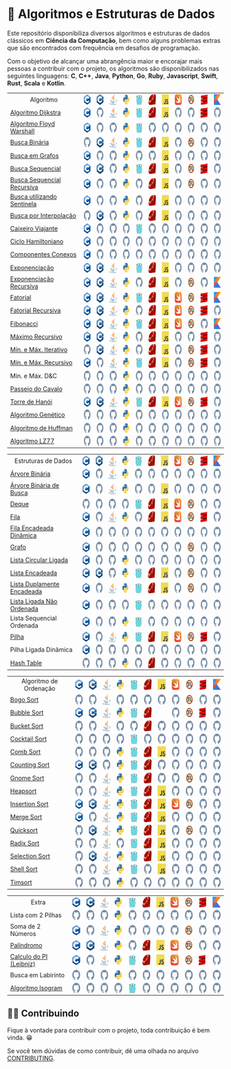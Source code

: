 # :abacus: Algoritmos e Estruturas de Dados

Este repositório disponibiliza diversos algoritmos e estruturas de dados clássicos em **Ciência da Computação**, bem como alguns problemas extras que são encontrados com frequência em desafios de programação.

Com o objetivo de alcançar uma abrangência maior e encorajar mais pessoas a contribuir com o projeto, os algoritmos são disponibilizados nas seguintes linguagens: **C**, **C++**, **Java**, **Python**, **Go**, **Ruby**, **Javascript**, **Swift**, **Rust**, **Scala** e **Kotlin**.

<html>
    <table align="center">
        <tr>
            <td align="center">Algoritmo</td>
            <td align="center">
                <a href="https://www.sololearn.com/compiler-playground/c">
                    <img align="center" height="25" src="./logos/c.svg" />
                </a>
            </td>
            <td align="center">
                <a href="https://www.sololearn.com/compiler-playground/cpp">
                    <img align="center" height="25" src="./logos/cplusplus.svg" />
                </a>
            </td>
            <td align="center">
                <a href="https://www.sololearn.com/compiler-playground/java">
                    <img align="center" height="25" src="./logos/java.svg" />
                </a>
            </td>
            <td align="center">
                <a href="https://www.sololearn.com/compiler-playground/python">
                    <img align="center" height="25" src="./logos/python.svg" />
                </a>
            </td>
            <td align="center">
                <a href="https://go.dev/play/">
                    <img align="center" height="25" src="./logos/golang.svg" />
                </a>
            </td>
            <td align="center">
                <a href="https://try.ruby-lang.org/playground/">
                    <img align="center" height="25" src="./logos/ruby.svg" />
                </a>
            </td>
            <td align="center">
                <a href="https://www.sololearn.com/compiler-playground/javascript">
                    <img align="center" height="25" src="./logos/javascript.svg" />
                </a>
            </td>
            <td align="center">
                <a href="https://swiftfiddle.com">
                    <img align="center" height="25" src="./logos/swift.svg" />
                </a>
            </td>
            <td align="center">
                <a href="https://play.rust-lang.org/">
                    <img align="center" height="25" src="./logos/rust.svg" />
                </a>
            </td>
            <td align="center">
                <a href="https://scastie.scala-lang.org">
                    <img align="center" height="25" src="./logos/scala.svg" />
                </a>
            </td>
            <td align="center">
                <a href="https://play.kotlinlang.org/">
                    <img align="center" height="25" src="./logos/kotlin.svg" />
                </a>
            </td>
        </tr>
        <tr>
            <td><a href="https://pt.wikipedia.org/wiki/Algoritmo_de_Dijkstra">Algoritmo Dijkstra</a></td>
            <td> <!-- C -->
                <a href="./src/c/AlgoritmoDijkstra.c">
                    <img align="center" height="25" src="./logos/c.svg" />
                </a>
            </td>
            <td> <!-- C++ -->
                <a href="./CONTRIBUTING.md">
                    <img align="center" height="25" src="./logos/github.svg" />
                </a>
            </td>
            <td> <!-- Java -->
                <a href="./src/java/Dijkstra.java">
                    <img align="center" height="25" src="./logos/java.svg" />
                </a>
            </td>
            <td> <!-- Python -->
                <a href="./src/python/dijkstra.py">
                    <img align="center" height="25" src="./logos/python.svg" />
                </a>
            </td>
            <td> <!-- Go -->
                <a href="./src/go/dijkstra.go">
                    <img align="center" height="25" src="./logos/golang.svg" />
                </a>
            </td>
            <td> <!-- Ruby -->
                <a href="./src/ruby/dijkstra.rb">
                    <img align="center" height="25" src="./logos/ruby.svg" />
                </a>
            </td>
            <td> <!-- JavaScript -->
                <a href="./src/javascript/DijkstrasAlgorithm.js">
                    <img align="center" height="25" src="./logos/javascript.svg" />
                </a>
            </td>
            <td> <!-- Swift -->
                <a href="./CONTRIBUTING.md">
                    <img align="center" height="25" src="./logos/github.svg" />
                </a>
            </td>
            <td> <!-- Rust -->
                <a href="./CONTRIBUTING.md">
                    <img align="center" height="25" src="./logos/github.svg" />
                </a>
            </td>
            <td> <!-- Scala -->
                <a href="./src/scala/Dijkstra.scala">
                    <img align="center" height="25" src="./logos/scala.svg" />
                </a>
            </td>
            <td> <!-- Kotlin -->
                <a href="./CONTRIBUTING.md">
                    <img align="center" height="25" src="./logos/github.svg" />
                </a>
            </td>
        </tr>
        <tr>
            <td><a href="https://pt.wikipedia.org/wiki/Algoritmo_de_Floyd-Warshall">Algoritmo Floyd Warshall</a></td>
            <td> <!-- C -->
                <a href="./src/c/AlgoritmoFloydWarshall.c">
                    <img align="center" height="25" src="./logos/c.svg" />
                </a>
            </td>
            <td> <!-- C++ -->
                <a href="./CONTRIBUTING.md">
                    <img align="center" height="25" src="./logos/github.svg" />
                </a>
            </td>
            <td> <!-- Java -->
                <a href="./CONTRIBUTING.md">
                    <img align="center" height="25" src="./logos/github.svg" />
                </a>
            </td>
            <td> <!-- Python -->
                <a href="./src/python/floyd_warshall.py">
                    <img align="center" height="25" src="./logos/python.svg" />
                </a>
            </td>
            <td> <!-- Go -->
                <a href="./src/go/floyd_warshall.go">
                    <img align="center" height="25" src="./logos/golang.svg" />
                </a>
            </td>
            <td> <!-- Ruby -->
                <a href="./CONTRIBUTING.md">
                    <img align="center" height="25" src="./logos/github.svg" />
                </a>
            </td>
            <td> <!-- JavaScript -->
                <a href="./CONTRIBUTING.md">
                    <img align="center" height="25" src="./logos/github.svg" />
                </a>
            </td>
            <td> <!-- Swift -->
                <a href="./CONTRIBUTING.md">
                    <img align="center" height="25" src="./logos/github.svg" />
                </a>
            </td>
            <td> <!-- Rust -->
                <a href="./CONTRIBUTING.md">
                    <img align="center" height="25" src="./logos/github.svg" />
                </a>
            </td>
            <td> <!-- Scala -->
                <a href="./CONTRIBUTING.md">
                    <img align="center" height="25" src="./logos/github.svg" />
                </a>
            </td>
            <td> <!-- Kotlin -->
                <a href="./CONTRIBUTING.md">
                    <img align="center" height="25" src="./logos/github.svg" />
                </a>
            </td>
        </tr>
        <tr>
            <td><a href="https://pt.wikipedia.org/wiki/Pesquisa_bin%C3%A1ria">Busca Binária</a></td>
            <td> <!-- C -->
                <a href="./CONTRIBUTING.md">
                    <img align="center" height="25" src="./logos/github.svg" />
                </a>
            </td>
            <td> <!-- C++ -->
                <a href="./src/cpp/BinarySearch.cpp">
                    <img align="center" height="25" src="./logos/cplusplus.svg" />
                </a>
            </td>
            <td> <!-- Java -->
                <a href="./src/java/BinarySearch.java">
                    <img align="center" height="25" src="./logos/java.svg" />
                </a>
            </td>
            <td> <!-- Python -->
                <a href="./src/python/busca_binaria.py">
                    <img align="center" height="25" src="./logos/python.svg" />
                </a>
            </td>
            <td> <!-- Go -->
                <a href="./src/go/busca_binaria.go">
                    <img align="center" height="25" src="./logos/golang.svg" />
                </a>
            </td>
            <td> <!-- Ruby -->
                <a href="./src/ruby/busca_binaria.rb">
                    <img align="center" height="25" src="./logos/ruby.svg" />
                </a>
            </td>
            <td> <!-- JavaScript -->
                <a href="./src/javascript/BinarySearch.js">
                    <img align="center" height="25" src="./logos/javascript.svg" />
                </a>
            </td>
            <td> <!-- Swift -->
                <a href="./CONTRIBUTING.md">
                    <img align="center" height="25" src="./logos/github.svg" />
                </a>
            </td>
            <td> <!-- Rust -->
                <a href="./src/rust/busca_binaria.rs">
                    <img align="center" height="25" src="./logos/rust.svg" />
                </a>
            </td>
            <td> <!-- Scala -->
                <a href="./CONTRIBUTING.md">
                    <img align="center" height="25" src="./logos/github.svg" />
                </a>
            </td>
            <td> <!-- Kotlin -->
                <a href="./CONTRIBUTING.md">
                    <img align="center" height="25" src="./logos/github.svg" />
                </a>
            </td>
        </tr>
        <tr>
            <td><a href="https://www.inf.ufsc.br/grafos/represen/busca.html">Busca em Grafos</a></td>
            <td> <!-- C -->
                <a href="./src/c/BuscaEmGrafo.c">
                    <img align="center" height="25" src="./logos/c.svg" />
                </a>
            </td>
            <td> <!-- C++ -->
                <a href="./CONTRIBUTING.md">
                    <img align="center" height="25" src="./logos/github.svg" />
                </a>
            </td>
            <td> <!-- Java -->
                <a href="./CONTRIBUTING.md">
                    <img align="center" height="25" src="./logos/github.svg" />
                </a>
            </td>
            <td> <!-- Python -->
                <a href="./src/python/busca_em_grafo.py">
                    <img align="center" height="25" src="./logos/python.svg" />
                </a>
            </td>
            <td> <!-- Go -->
                <a href="./CONTRIBUTING.md">
                    <img align="center" height="25" src="./logos/github.svg" />
                </a>
            </td>
            <td> <!-- Ruby -->
                <a href="./CONTRIBUTING.md">
                    <img align="center" height="25" src="./logos/github.svg" />
                </a>
            </td>
            <td> <!-- JavaScript -->
                <a href="./src/javascript/GraphSearch.js">
                    <img align="center" height="25" src="./logos/javascript.svg" />
                </a>
            </td>
            <td> <!-- Swift -->
                <a href="./CONTRIBUTING.md">
                    <img align="center" height="25" src="./logos/github.svg" />
                </a>
            </td>
            <td> <!-- Rust -->
                <a href="./CONTRIBUTING.md">
                    <img align="center" height="25" src="./logos/github.svg" />
                </a>
            </td>
            <td> <!-- Scala -->
                <a href="./CONTRIBUTING.md">
                    <img align="center" height="25" src="./logos/github.svg" />
                </a>
            </td>
            <td> <!-- Kotlin -->
                <a href="./CONTRIBUTING.md">
                    <img align="center" height="25" src="./logos/github.svg" />
                </a>
            </td>
        </tr>
        <tr>
            <td><a href="https://pt.wikipedia.org/wiki/Busca_linear">Busca Sequencial</a></td>
            <td> <!-- C -->
                <a href="./src/c/BuscaSequencial.c">
                    <img align="center" height="25" src="./logos/c.svg" />
                </a>
            </td>
            <td> <!-- C++ -->
                <a href="./src/cpp/LinearSearch.cpp">
                    <img align="center" height="25" src="./logos/cplusplus.svg" />
                </a>
            </td>
            <td> <!-- Java -->
                <a href="./CONTRIBUTING.md">
                    <img align="center" height="25" src="./logos/github.svg" />
                </a>
            </td>
            <td> <!-- Python -->
                <a href="./src/python/busca_sequencial.py">
                    <img align="center" height="25" src="./logos/python.svg" />
                </a>
            </td>
            <td> <!-- Go -->
                <a href="./src/go/buscasequencial.go">
                     <img align="center" height="25" src="./logos/golang.svg" />
                </a>
            </td>
            <td> <!-- Ruby -->
                <a href="./src/ruby/busca_sequencial.rb">
                    <img align="center" height="25" src="./logos/ruby.svg" />
                </a>
            </td>
            <td> <!-- JavaScript -->
                <a href="./src/javascript/LinearSearch.js">
                    <img align="center" height="25" src="./logos/javascript.svg" />
                </a>
            </td>
            <td> <!-- Swift -->
                <a href="./CONTRIBUTING.md">
                    <img align="center" height="25" src="./logos/github.svg" />
                </a>
            </td>
            <td> <!-- Rust -->
                <a href="./src/rust/busca_sequencial.rs">
                    <img align="center" height="25" src="./logos/rust.svg" />
                </a>
            </td>
            <td> <!-- Scala -->
                <a href="./src/scala/BuscaSequencial.scala">
                    <img align="center" height="25" src="./logos/scala.svg" />
                </a>
            </td>
            <td> <!-- Kotlin -->
                <a href="./CONTRIBUTING.md">
                    <img align="center" height="25" src="./logos/github.svg" />
                </a>
            </td>
        </tr>
        <tr>
            <td><a href="https://pt.wikipedia.org/wiki/Busca_linear">Busca Sequencial Recursiva</a></td>
            <td> <!-- C -->
                <a href="./src/c/BuscaSequencialRecursiva.c">
                    <img align="center" height="25" src="./logos/c.svg" />
                </a>
            </td>
            <td> <!-- C++ -->
                <a href="./CONTRIBUTING.md">
                    <img align="center" height="25" src="./logos/github.svg" />
                </a>
            </td>
            <td> <!-- Java -->
                <a href="./CONTRIBUTING.md">
                    <img align="center" height="25" src="./logos/github.svg" />
                </a>
            </td>
            <td> <!-- Python -->
                <a href="./src/python/busca_sequencial_recursiva.py">
                    <img align="center" height="25" src="./logos/python.svg" />
                </a>
            </td>
            <td> <!-- Go -->
                <a href="./CONTRIBUTING.md">
                    <img align="center" height="25" src="./logos/github.svg" />
                </a>
            </td>
            <td> <!-- Ruby -->
                <a href="./src/ruby/busca_sequencial_recursiva.rb">
                    <img align="center" height="25" src="./logos/ruby.svg" />
                </a>
            </td>
            <td> <!-- JavaScript -->
                <a href="./src/javascript/RecursiveLinearSearch.js">
                    <img align="center" height="25" src="./logos/javascript.svg" />
                </a>
            </td>
            <td> <!-- Swift -->
                <a href="./CONTRIBUTING.md">
                    <img align="center" height="25" src="./logos/github.svg" />
                </a>
            </td>
            <td> <!-- Rust -->
                <a href="./src/rust/busca_sequencial_recursiva.rs">
                    <img align="center" height="25" src="./logos/rust.svg" />
                </a>
            </td>
            <td> <!-- Scala -->
                <a href="./CONTRIBUTING.md">
                    <img align="center" height="25" src="./logos/github.svg" />
                </a>
            </td>
            <td> <!-- Kotlin -->
                <a href="./CONTRIBUTING.md">
                    <img align="center" height="25" src="./logos/github.svg" />
                </a>
            </td>
        </tr>
        <tr>
            <td><a href="https://updatedcode.wordpress.com/2015/06/16/busca-sequencial-com-sentinela/">Busca utilizando Sentinela</a></td>
            <td> <!-- C -->
                <a href="./src/c/BuscaSentinela.c">
                    <img align="center" height="25" src="./logos/c.svg" />
                </a>
            </td>
            <td> <!-- C++ -->
                <a href="./CONTRIBUTING.md">
                    <img align="center" height="25" src="./logos/github.svg" />
                </a>
            </td>
            <td> <!-- Java -->
                <a href="./CONTRIBUTING.md">
                    <img align="center" height="25" src="./logos/github.svg" />
                </a>
            </td>
            <td> <!-- Python -->
                <a href="./src/python/busca_sentinela.py">
                    <img align="center" height="25" src="./logos/python.svg" />
                </a>
            </td>
            <td> <!-- Go -->
                <a href="./CONTRIBUTING.md">
                    <img align="center" height="25" src="./logos/github.svg" />
                </a>
            </td>
            <td> <!-- Ruby -->
                <a href="./src/ruby/busca_sentinela.rb">
                    <img align="center" height="25" src="./logos/ruby.svg" />
                </a>
            </td>
            <td> <!-- JavaScript -->
                <a href="./src/javascript/SentinelSearch.js">
                    <img align="center" height="25" src="./logos/javascript.svg" />
                </a>
            </td>
            <td> <!-- Swift -->
                <a href="./CONTRIBUTING.md">
                    <img align="center" height="25" src="./logos/github.svg" />
                </a>
            </td>
            <td> <!-- Rust -->
                <a href="./CONTRIBUTING.md">
                    <img align="center" height="25" src="./logos/github.svg" />
                </a>
            </td>
            <td> <!-- Scala -->
                <a href="./CONTRIBUTING.md">
                    <img align="center" height="25" src="./logos/github.svg" />
                </a>
            </td>
            <td> <!-- Kotlin -->
                <a href="./CONTRIBUTING.md">
                    <img align="center" height="25" src="./logos/github.svg" />
                </a>
            </td>
        </tr>
        <tr>
            <td><a href="https://en.wikipedia.org/wiki/Interpolation_search">Busca por Interpolação</a></td>
            <td> <!-- C -->
                <a href="./CONTRIBUTING.md">
                    <img align="center" height="25" src="./logos/github.svg" />
                </a>
            </td>
            <td> <!-- C++ -->
                <a href="./src/cpp/Interpolation_search.cpp">
                    <img align="center" height="25" src="./logos/cplusplus.svg" />
                </a>
            </td>
            <td> <!-- Java -->
                <a href="./CONTRIBUTING.md">
                    <img align="center" height="25" src="./logos/github.svg" />
                </a>
            </td>
            <td> <!-- Python -->
                <a href="./src/python/interpolation_search.py">
                    <img align="center" height="25" src="./logos/python.svg" />
                </a>
            </td>
            <td> <!-- Go -->
                <a href="./CONTRIBUTING.md">
                    <img align="center" height="25" src="./logos/github.svg" />
                </a>
            </td>
            <td> <!-- Ruby -->
                <a href="./src/ruby/interpolation_search.rb">
                    <img align="center" height="25" src="./logos/ruby.svg" />
                </a>
            </td>
            <td> <!-- JavaScript -->
                <a href="./src/javascript/InterpolationSearch.js">
                    <img align="center" height="25" src="./logos/javascript.svg" />
                </a>
            </td>
            <td> <!-- Swift -->
                <a href="./CONTRIBUTING.md">
                    <img align="center" height="25" src="./logos/github.svg" />
                </a>
            </td>
            <td> <!-- Rust -->
                <a href="./CONTRIBUTING.md">
                    <img align="center" height="25" src="./logos/github.svg" />
                </a>
            </td>
            <td> <!-- Scala -->
                <a href="./CONTRIBUTING.md">
                    <img align="center" height="25" src="./logos/github.svg" />
                </a>
            </td>
            <td> <!-- Kotlin -->
                <a href="./CONTRIBUTING.md">
                    <img align="center" height="25" src="./logos/github.svg" />
                </a>
            </td>
        </tr>
        <tr>
            <td><a href="https://pt.wikipedia.org/wiki/Problema_do_caixeiro-viajante">Caixeiro Viajante</a></td>
            <td> <!-- C -->
                <a href="./src/c/CaixeiroViajante.c">
                    <img align="center" height="25" src="./logos/c.svg" />
                </a>
            </td>
            <td> <!-- C++ -->
                <a href="./CONTRIBUTING.md">
                    <img align="center" height="25" src="./logos/github.svg" />
                </a>
            </td>
            <td> <!-- Java -->
                <a href="./CONTRIBUTING.md">
                    <img align="center" height="25" src="./logos/github.svg" />
                </a>
            </td>
            <td> <!-- Python -->
                <a href="./CONTRIBUTING.md">
                    <img align="center" height="25" src="./logos/github.svg" />
                </a>
            </td>
            <td> <!-- Go -->
                <a href="./src/go/caixeiro_viajante.go">
                    <img align="center" height="25" src="./logos/golang.svg" />
                </a>
            </td>
            <td> <!-- Ruby -->
                <a href="./CONTRIBUTING.md">
                    <img align="center" height="25" src="./logos/github.svg" />
                </a>
            </td>
            <td> <!-- JavaScript -->
                <a href="./CONTRIBUTING.md">
                    <img align="center" height="25" src="./logos/github.svg" />
                </a>
            </td>
            <td> <!-- Swift -->
                <a href="./CONTRIBUTING.md">
                    <img align="center" height="25" src="./logos/github.svg" />
                </a>
            </td>
            <td> <!-- Rust -->
                <a href="./CONTRIBUTING.md">
                    <img align="center" height="25" src="./logos/github.svg" />
                </a>
            </td>
            <td> <!-- Scala -->
                <a href="./CONTRIBUTING.md">
                    <img align="center" height="25" src="./logos/github.svg" />
                </a>
            </td>
            <td> <!-- Kotlin -->
                <a href="./CONTRIBUTING.md">
                    <img align="center" height="25" src="./logos/github.svg" />
                </a>
            </td>
        </tr>
        <tr>
            <td><a href="https://pt.wikipedia.org/wiki/Caminho_hamiltoniano">Ciclo Hamiltoniano</a></td>
            <td> <!-- C -->
                <a href="./src/c/CicloHamiltoniano.c">
                    <img align="center" height="25" src="./logos/c.svg" />
                </a>
            </td>
            <td> <!-- C++ -->
                <a href="./CONTRIBUTING.md">
                    <img align="center" height="25" src="./logos/github.svg" />
                </a>
            </td>
            <td> <!-- Java -->
                <a href="./CONTRIBUTING.md">
                    <img align="center" height="25" src="./logos/github.svg" />
                </a>
            </td>
            <td> <!-- Python -->
                <a href="./CONTRIBUTING.md">
                    <img align="center" height="25" src="./logos/github.svg" />
                </a>
            </td>
            <td> <!-- Go -->
                <a href="./CONTRIBUTING.md">
                    <img align="center" height="25" src="./logos/github.svg" />
                </a>
            </td>
            <td> <!-- Ruby -->
                <a href="./CONTRIBUTING.md">
                    <img align="center" height="25" src="./logos/github.svg" />
                </a>
            </td>
            <td> <!-- JavaScript -->
                <a href="./CONTRIBUTING.md">
                    <img align="center" height="25" src="./logos/github.svg" />
                </a>
            </td>
            <td> <!-- Swift -->
                <a href="./CONTRIBUTING.md">
                    <img align="center" height="25" src="./logos/github.svg" />
                </a>
            </td>
            <td> <!-- Rust -->
                <a href="./CONTRIBUTING.md">
                    <img align="center" height="25" src="./logos/github.svg" />
                </a>
            </td>
            <td> <!-- Scala -->
                <a href="./CONTRIBUTING.md">
                    <img align="center" height="25" src="./logos/github.svg" />
                </a>
            </td>
            <td> <!-- Kotlin -->
                <a href="./CONTRIBUTING.md">
                    <img align="center" height="25" src="./logos/github.svg" />
                </a>
            </td>
        </tr>
        <tr>
            <td><a href="https://www.ime.usp.br/~pf/algoritmos_para_grafos/aulas/components.html">Componentes Conexos</a></td>
            <td> <!-- C -->
                <a href="./src/c/ComponentesConexos.c">
                    <img align="center" height="25" src="./logos/c.svg" />
                </a>
            </td>
            <td> <!-- C++ -->
                <a href="./CONTRIBUTING.md">
                    <img align="center" height="25" src="./logos/github.svg" />
                </a>
            </td>
            <td> <!-- Java -->
                <a href="./CONTRIBUTING.md">
                    <img align="center" height="25" src="./logos/github.svg" />
                </a>
            </td>
            <td> <!-- Python -->
                <a href="./CONTRIBUTING.md">
                    <img align="center" height="25" src="./logos/github.svg" />
                </a>
            </td>
            <td> <!-- Go -->
                <a href="./CONTRIBUTING.md">
                    <img align="center" height="25" src="./logos/github.svg" />
                </a>
            </td>
            <td> <!-- Ruby -->
                <a href="./CONTRIBUTING.md">
                    <img align="center" height="25" src="./logos/github.svg" />
                </a>
            </td>
            <td> <!-- JavaScript -->
                <a href="./CONTRIBUTING.md">
                    <img align="center" height="25" src="./logos/github.svg" />
                </a>
            </td>
            <td> <!-- Swift -->
                <a href="./CONTRIBUTING.md">
                    <img align="center" height="25" src="./logos/github.svg" />
                </a>
            </td>
            <td> <!-- Rust -->
                <a href="./CONTRIBUTING.md">
                    <img align="center" height="25" src="./logos/github.svg" />
                </a>
            </td>
            <td> <!-- Scala -->
                <a href="./CONTRIBUTING.md">
                    <img align="center" height="25" src="./logos/github.svg" />
                </a>
            </td>
            <td> <!-- Kotlin -->
                <a href="./CONTRIBUTING.md">
                    <img align="center" height="25" src="./logos/github.svg" />
                </a>
            </td>
        </tr>
        <tr>
            <td><a href="https://pt.wikipedia.org/wiki/Exponencia%C3%A7%C3%A3o">Exponenciação</a></td>
            <td> <!-- C -->
                <a href="./src/c/Exponenciacao.c">
                    <img align="center" height="25" src="./logos/c.svg" />
                </a>
            </td>
            <td> <!-- C++ -->
                <a href="./src/cpp/Exponentiation.cpp">
                    <img align="center" height="25" src="./logos/cplusplus.svg" />
                </a>
            </td>
            <td> <!-- Java -->
                <a href="./src/java/Exponentiation.java">
                    <img align="center" height="25" src="./logos/java.svg" />
                </a>
            </td>
            <td> <!-- Python -->
                <a href="./src/python/exponenciacao.py">
                    <img align="center" height="25" src="./logos/python.svg" />
                </a>
            </td>
            <td> <!-- Go -->
                <a href="./src/go/exponenciacao.go">
                    <img align="center" height="25" src="./logos/golang.svg" />
                </a>
            </td>
            <td> <!-- Ruby -->
                <a href="./src/ruby/exponenciacao.rb">
                    <img align="center" height="25" src="./logos/ruby.svg" />
                </a>
            </td>
            <td> <!-- JavaScript -->
                <a href="./src/javascript/Exponentiation.js">
                    <img align="center" height="25" src="./logos/javascript.svg" />
                </a>
            </td>
            <td> <!-- Swift -->
                <a href="./CONTRIBUTING.md">
                    <img align="center" height="25" src="./logos/github.svg" />
                </a>
            </td>
            <td> <!-- Rust -->
                <a href="./CONTRIBUTING.md">
                    <img align="center" height="25" src="./logos/github.svg" />
                </a>
            </td>
            <td> <!-- Scala -->
                <a href="./CONTRIBUTING.md">
                    <img align="center" height="25" src="./logos/github.svg" />
                </a>
            </td>
            <td> <!-- Kotlin -->
                <a href="./CONTRIBUTING.md">
                    <img align="center" height="25" src="./logos/github.svg" />
                </a>
            </td>
        </tr>
        <tr>
            <td><a href="https://pt.wikipedia.org/wiki/Exponencia%C3%A7%C3%A3o">Exponenciação Recursiva</a></td>
            <td> <!-- C -->
                <a href="./src/c/ExponenciacaoRecursiva.c">
                    <img align="center" height="25" src="./logos/c.svg" />
                </a>
            </td>
            <td> <!-- C++ -->
                <a href="./src/cpp/ExponentiationRecursive.cpp">
                    <img align="center" height="25" src="./logos/cplusplus.svg" />
                </a>
            </td>
            <td> <!-- Java -->
                <a href="./src/java/RecursiveExponentiation.java">
                    <img align="center" height="25" src="./logos/java.svg" />
                </a>
            </td>
            <td> <!-- Python -->
                <a href="./src/python/exponenciacao_recursiva.py">
                    <img align="center" height="25" src="./logos/python.svg" />
                </a>
            </td>
            <td> <!-- Go -->
                <a href="./CONTRIBUTING.md">
                    <img align="center" height="25" src="./logos/github.svg" />
                </a>
            </td>
            <td> <!-- Ruby -->
                <a href="./src/ruby/exponenciacao_recursiva.rb">
                    <img align="center" height="25" src="./logos/ruby.svg" />
                </a>
            </td>
            <td> <!-- JavaScript -->
                <a href="./src/javascript/ExponentiationRecursive.js">
                    <img align="center" height="25" src="./logos/javascript.svg" />
                </a>
            </td>
            <td> <!-- Swift -->
                <a href="./CONTRIBUTING.md">
                    <img align="center" height="25" src="./logos/github.svg" />
                </a>
            </td>
            <td> <!-- Rust -->
                <a href="./src/rust/exponentiation_recursive.rs">
                    <img align="center" height="25" src="./logos/rust.svg" />
                </a>
            </td>
            <td> <!-- Scala -->
                <a href="./CONTRIBUTING.md">
                    <img align="center" height="25" src="./logos/github.svg" />
                </a>
            </td>
            <td> <!-- Kotlin -->
                <a href="./src/kotlin/ExponenciacaoRecursiva.kt">
                    <img align="center" height="25" src="./logos/kotlin.svg" />
                </a>
            </td>
        </tr>
        <tr>
            <td><a href="https://pt.wikipedia.org/wiki/Fatorial">Fatorial</a></td>
            <td> <!-- C -->
                <a href="./src/c/Fatorial.c">
                    <img align="center" height="25" src="./logos/c.svg" />
                </a>
            </td>
            <td> <!-- C++ -->
                <a href="./src/cpp/Factorial.cpp">
                    <img align="center" height="25" src="./logos/cplusplus.svg" />
                </a>
            </td>
            <td> <!-- Java -->
                <a href="./src/java/Factorial.java">
                    <img align="center" height="25" src="./logos/java.svg" />
                </a>
            </td>
            <td> <!-- Python -->
                <a href="./src/python/fatorial.py">
                    <img align="center" height="25" src="./logos/python.svg" />
                </a>
            </td>
            <td> <!-- Go -->
                <a href="./src/go/fatorial.go">
                    <img align="center" height="25" src="./logos/golang.svg" />
                </a>
            </td>
            <td> <!-- Ruby -->
                <a href="./src/ruby/factorial.rb">
                    <img align="center" height="25" src="./logos/ruby.svg" />
                </a>
            </td>
            <td> <!-- JavaScript -->
                <a href="./src/javascript/Factorial.js">
                    <img align="center" height="25" src="./logos/javascript.svg" />
                </a>
            </td>
            <td> <!-- Swift -->
                <a href="./src/swift/factorial.swift">
                    <img align="center" height="25" src="./logos/swift.svg" />
                </a>
            </td>
            <td> <!-- Rust -->
                <a href="./src/rust/fatorial.rs">
                    <img align="center" height="25" src="./logos/rust.svg"/>
                </a>
            </td>
            <td> <!-- Scala -->
                <a href="./src/scala/Fatorial.scala">
                    <img align="center" height="25" src="./logos/scala.svg" />
                </a>
            </td>
            <td> <!-- Kotlin -->
                <a href="./src/kotlin/Fatorial.kt">
                    <img align="center" height="25" src="./logos/kotlin.svg" />
                </a>
            </td>
        </tr>
        <tr>
            <td><a href="https://pt.wikipedia.org/wiki/Fatorial">Fatorial Recursiva</a></td>
            <td> <!-- C -->
                <a href="./src/c/FatorialRecursiva.c">
                    <img align="center" height="25" src="./logos/c.svg" />
                </a>
            </td>
            <td> <!-- C++ -->
                <a href="./src/cpp/FactorialRecursive.cpp">
                    <img align="center" height="25" src="./logos/cplusplus.svg" />
                </a>
            </td>
            <td> <!-- Java -->
                <a href="./src/java/RecursiveFactorial.java">
                    <img align="center" height="25" src="./logos/java.svg" />
                </a>
            </td>
            <td> <!-- Python -->
                <a href="./src/python/fatorial_recursiva.py">
                    <img align="center" height="25" src="./logos/python.svg" />
                </a>
            </td>
            <td> <!-- Go -->
                <a href="./CONTRIBUTING.md">
                    <img align="center" height="25" src="./logos/github.svg" />
                </a>
            </td>
            <td> <!-- Ruby -->
                <a href="./src/ruby/fatorial.rb">
                    <img align="center" height="25" src="./logos/ruby.svg" />
                </a>
            </td>
            <td> <!-- JavaScript -->
                <a href="./src/javascript/FactorialRecursive.js">
                    <img align="center" height="25" src="./logos/javascript.svg" />
                </a>
            </td>
            <td> <!-- Swift -->
                <a href="./src/swift/recursiveFactorial.swift">
                    <img align="center" height="25" src="./logos/swift.svg" />
                </a>
            </td>
            <td> <!-- Rust -->
                <a href="./src/rust/fatorial_recursiva.rs">
                    <img align="center" height="25" src="./logos/rust.svg" />
                </a>
            </td>
            <td> <!-- Scala -->
                <a href="./src/scala/FatorialRecursiva.scala">
                    <img align="center" height="25" src="./logos/scala.svg" />
                </a>
            </td>
            <td> <!-- Kotlin -->
                <a href="./CONTRIBUTING.md">
                    <img align="center" height="25" src="./logos/github.svg" />
                </a>
            </td>
        </tr>
        <tr>
            <td><a href="https://pt.wikipedia.org/wiki/Sequ%C3%AAncia_de_Fibonacci">Fibonacci</a></td>
            <td> <!-- C -->
                <a href="./src/c/Fibonacci.c">
                    <img align="center" height="25" src="./logos/c.svg" />
                </a>
            </td>
            <td> <!-- C++ -->
                <a href="./src/cpp/Fibonacci.cpp">
                    <img align="center" height="25" src="./logos/cplusplus.svg" />
                </a>
            </td>
            <td> <!-- Java -->
                <a href="./src/java/Fibonacci.java">
                    <img align="center" height="25" src="./logos/java.svg" />
                </a>
            </td>
            <td> <!-- Python -->
                <a href="./src/python/fibonacci.py">
                    <img align="center" height="25" src="./logos/python.svg" />
                </a>
            </td>
            <td> <!-- Go -->
                <a href="./src/go/fibonacci.go">
                    <img align="center" height="25" src="./logos/golang.svg" />
                </a>
            </td>
            <td> <!-- Ruby -->
                <a href="./src/ruby/fibonacci.rb">
                    <img align="center" height="25" src="./logos/ruby.svg" />
                </a>
            </td>
            <td> <!-- JavaScript -->
                <a href="./src/javascript/Fibonacci.js">
                    <img align="center" height="25" src="./logos/javascript.svg" />
                </a>
            </td>
            <td> <!-- Swift -->
                <a href="./src/swift/fibonacci.swift">
                    <img align="center" height="25" src="./logos/swift.svg" />
                </a>
            </td>
            <td> <!-- Rust -->
                <a href="./src/rust/fibonacci.rs">
                    <img align="center" height="25" src="./logos/rust.svg" />
                </a>
            </td>
            <td> <!-- Scala -->
                <a href="./CONTRIBUTING.md">
                    <img align="center" height="25" src="./logos/github.svg" />
                </a>
            </td>
            <td> <!-- Kotlin -->
                <a href="./src/kotlin/Fibonacci.kt">
                    <img align="center" height="25" src="./logos/kotlin.svg" />
                </a>
            </td>
        </tr>
        <tr>
            <td><a href="https://www.ime.usp.br/~pf/algoritmos/aulas/recu.html">Máximo Recursivo</a></td>
            <td> <!-- C -->
                <a href="./src/c/MaxRecursivo.c">
                    <img align="center" height="25" src="./logos/c.svg" />
                </a>
            </td>
            <td> <!-- C++ -->
                <a href="./src/cpp/MaximumRecursive.cpp">
                    <img align="center" height="25" src="./logos/cplusplus.svg" />
                </a>
            </td>
            <td> <!-- Java -->
                <a href="./src/java/MaxMinArray.java">
                    <img align="center" height="25" src="./logos/java.svg" />
                </a>
            </td>
            <td> <!-- Python -->
                <a href="./src/python/maximo_recursivo.py">
                    <img align="center" height="25" src="./logos/python.svg" />
                </a>
            </td>
            <td> <!-- Go -->
                <a href="./CONTRIBUTING.md">
                    <img align="center" height="25" src="./logos/github.svg" />
                </a>
            </td>
            <td> <!-- Ruby -->
                <a href="./src/ruby/max_recursivo.rb">
                    <img align="center" height="25" src="./logos/ruby.svg" />
                </a>
            </td>
            <td> <!-- JavaScript -->
                <a href="./src/javascript/MaxRecursive.js">
                    <img align="center" height="25" src="./logos/javascript.svg" />
                </a>
            </td>
            <td> <!-- Swift -->
                <a href="./CONTRIBUTING.md">
                    <img align="center" height="25" src="./logos/github.svg" />
                </a>
            </td>
            <td> <!-- Rust -->
                <a href="./CONTRIBUTING.md">
                    <img align="center" height="25" src="./logos/github.svg" />
                </a>
            </td>
            <td> <!-- Scala -->
                <a href="./src/scala/MaxRecursivo.scala">
                    <img align="center" height="25" src="./logos/scala.svg" />
                </a>
            </td>
            <td> <!-- Kotlin -->
                <a href="./CONTRIBUTING.md">
                    <img align="center" height="25" src="./logos/github.svg" />
                </a>
            </td>
        </tr>
        <tr>
            <td><a href="https://www.ime.usp.br/~pf/algoritmos/aulas/recu.html">Mín. e Máx. Iterativo</a></td>
            <td> <!-- C -->
                <a href="./CONTRIBUTING.md">
                    <img align="center" height="25" src="./logos/github.svg" />
                </a>
            </td>
            <td> <!-- C++ -->
                <a href="./src/cpp/IterativeMinAndMax.cpp">
                    <img align="center" height="25" src="./logos/cplusplus.svg" />
                </a>
            </td>
            <td> <!-- Java -->
                <a href="./src/java/IterativeMinMax.java">
                    <img align="center" height="25" src="./logos/java.svg" />
                </a>
            </td>
            <td> <!-- Python -->
                <a href="./src/python/min_max_iterativo.py">
                    <img align="center" height="25" src="./logos/python.svg" />
                </a>
            </td>
            <td> <!-- Go -->
                <a href="./CONTRIBUTING.md">
                    <img align="center" height="25" src="./logos/github.svg" />
                </a>
            </td>
            <td> <!-- Ruby -->
                <a href="./src/ruby/min_max_iterativo.rb">
                    <img align="center" height="25" src="./logos/ruby.svg" />
                </a>
            </td>
            <td> <!-- JavaScript -->
                <a href="./src/javascript/IterativeMinAndMax.js">
                    <img align="center" height="25" src="./logos/javascript.svg" />
                </a>
            </td>
            <td> <!-- Swift -->
                <a href="./CONTRIBUTING.md">
                    <img align="center" height="25" src="./logos/github.svg" />
                </a>
            </td>
            <td> <!-- Rust -->
                <a href="./src/rust/min_max_iterativo.rs">
                    <img align="center" height="25" src="./logos/rust.svg" />
                </a>
            </td>
            <td> <!-- Scala -->
                <a href="./src/scala/MinMaxIterativo.scala">
                    <img align="center" height="25" src="./logos/scala.svg" />
                </a>
            </td>
            <td> <!-- Kotlin -->
                <a href="./CONTRIBUTING.md">
                    <img align="center" height="25" src="./logos/github.svg" />
                </a>
            </td>
        </tr>
        <tr>
            <td><a href="https://www.ime.usp.br/~pf/algoritmos/aulas/recu.html">Mín. e Máx. Recursivo</a></td>
            <td> <!-- C -->
                <a href="./src/c/MaxMinRecursivo.c">
                    <img align="center" height="25" src="./logos/c.svg" />
                </a>
            </td>
            <td> <!-- C++ -->
                <a href="./CONTRIBUTING.md">
                    <img align="center" height="25" src="./logos/github.svg" />
                </a>
            </td>
            <td> <!-- Java -->
                <a href="./src/java/RecursiveMinMax.java">
                    <img align="center" height="25" src="./logos/java.svg" />
                </a>
            </td>
            <td> <!-- Python -->
                <a href="./src/python/maximo_minimo_recursivo.py">
                    <img align="center" height="25" src="./logos/python.svg" />
                </a>
            </td>
            <td> <!-- Go -->
                <a href="./src/go/maximo_minimo.go">
                    <img align="center" height="25" src="./logos/golang.svg" />
                </a>
            </td>
            <td> <!-- Ruby -->
                <a href="./src/ruby/min_max_recursivo.rb">
                    <img align="center" height="25" src="./logos/ruby.svg" />
                </a>
            </td>
            <td> <!-- JavaScript -->
                <a href="./src/javascript/RecursiveMinAndMax.js">
                    <img align="center" height="25" src="./logos/javascript.svg" />
                </a>
            </td>
            <td> <!-- Swift -->
                <a href="./CONTRIBUTING.md">
                    <img align="center" height="25" src="./logos/github.svg" />
                </a>
            </td>
            <td> <!-- Rust -->
                <a href="./src/rust/min_max_recursivo.rs">
                    <img align="center" height="25" src="./logos/rust.svg" />
                </a>
            </td>
            <td> <!-- Scala -->
                <a href="./src/scala/MinMaxRecursivo.scala">
                    <img align="center" height="25" src="./logos/scala.svg" />
                </a>
            </td>
            <td> <!-- Kotlin -->
                <a href="./CONTRIBUTING.md">
                    <img align="center" height="25" src="./logos/github.svg" />
                </a>
            </td>
        </tr>
        <tr>
            <td>Mín. e Máx. D&C</td>
            <td> <!-- C -->
                <a href="./CONTRIBUTING.md">
                    <img align="center" height="25" src="./logos/github.svg" />
                </a>
            </td>
            <td> <!-- C++ -->
                <a href="./CONTRIBUTING.md">
                    <img align="center" height="25" src="./logos/github.svg" />
                </a>
            </td>
            <td> <!-- Java -->
                <a href="./CONTRIBUTING.md">
                    <img align="center" height="25" src="./logos/github.svg" />
                </a>
            </td>
            <td> <!-- Python -->
                <a href="./src/python/maximo_minimo_dc.py">
                    <img align="center" height="25" src="./logos/python.svg" />
                </a>
            </td>
            <td> <!-- Go -->
                <a href="./CONTRIBUTING.md">
                    <img align="center" height="25" src="./logos/github.svg" />
                </a>
            </td>
            <td> <!-- Ruby -->
                <a href="./CONTRIBUTING.md">
                    <img align="center" height="25" src="./logos/github.svg" />
                </a>
            </td>
            <td> <!-- JavaScript -->
                <a href="./CONTRIBUTING.md">
                    <img align="center" height="25" src="./logos/github.svg" />
                </a>
            </td>
            <td> <!-- Swift -->
                <a href="./CONTRIBUTING.md">
                    <img align="center" height="25" src="./logos/github.svg" />
                </a>
            </td>
            <td> <!-- Rust -->
                <a href="./CONTRIBUTING.md">
                    <img align="center" height="25" src="./logos/github.svg" />
                </a>
            </td>
            <td> <!-- Scala -->
                <a href="./CONTRIBUTING.md">
                    <img align="center" height="25" src="./logos/github.svg" />
                </a>
            </td>
            <td> <!-- Kotlin -->
                <a href="./CONTRIBUTING.md">
                    <img align="center" height="25" src="./logos/github.svg" />
                </a>
            </td>
        </tr>
        <tr>
            <td><a href="https://pt.wikipedia.org/wiki/Problema_do_cavalo">Passeio do Cavalo</a></td>
            <td> <!-- C -->
                <a href="./CONTRIBUTING.md">
                    <img align="center" height="25" src="./logos/github.svg" />
                </a>
            </td>
            <td> <!-- C++ -->
                <a href="./CONTRIBUTING.md">
                    <img align="center" height="25" src="./logos/github.svg" />
                </a>
            </td>
            <td> <!-- Java -->
                <a href="./CONTRIBUTING.md">
                    <img align="center" height="25" src="./logos/github.svg" />
                </a>
            </td>
            <td> <!-- Python -->
                <a href="./src/python/passeio_do_cavalo.py">
                    <img align="center" height="25" src="./logos/python.svg" />
                </a>
            </td>
            <td> <!-- Go -->
                <a href="./CONTRIBUTING.md">
                    <img align="center" height="25" src="./logos/github.svg" />
                </a>
            </td>
            <td> <!-- Ruby -->
                <a href="./CONTRIBUTING.md">
                    <img align="center" height="25" src="./logos/github.svg" />
                </a>
            </td>
            <td> <!-- JavaScript -->
                <a href="./CONTRIBUTING.md">
                    <img align="center" height="25" src="./logos/github.svg" />
                </a>
            </td>
            <td> <!-- Swift -->
                <a href="./CONTRIBUTING.md">
                    <img align="center" height="25" src="./logos/github.svg" />
                </a>
            </td>
            <td> <!-- Rust -->
                <a href="./CONTRIBUTING.md">
                    <img align="center" height="25" src="./logos/github.svg" />
                </a>
            </td>
            <td> <!-- Scala -->
                <a href="./CONTRIBUTING.md">
                    <img align="center" height="25" src="./logos/github.svg" />
                </a>
            </td>
            <td> <!-- Kotlin -->
                <a href="./CONTRIBUTING.md">
                    <img align="center" height="25" src="./logos/github.svg" />
                </a>
            </td>
        </tr>
        <tr>
            <td><a href="https://pt.wikipedia.org/wiki/Torre_de_Han%C3%B3i">Torre de Hanói</a></td>
            <td> <!-- C -->
                <a href="./src/c/TorreDeHanoi.c">
                    <img align="center" height="25" src="./logos/c.svg" />
                </a>
            </td>
            <td> <!-- C++ -->
                <a href="./src/cpp/TowerOfHanoi.cpp">
                    <img align="center" height="25" src="./logos/cplusplus.svg" />
                </a>
            </td>
            <td> <!-- Java -->
                <a href="./src/java/TowerOfHanoi.java">
                    <img align="center" height="25" src="./logos/java.svg" />
                </a>
            </td>
            <td> <!-- Python -->
                <a href="./src/python/torre_de_hanoi.py">
                    <img align="center" height="25" src="./logos/python.svg" />
                </a>
            </td>
            <td> <!-- Go -->
                <a href="./src/go/hanoi.go">
                    <img align="center" height="25" src="./logos/golang.svg" />
                </a>
            </td>
            <td> <!-- Ruby -->
                <a href="./src/ruby/hanoi.rb">
                    <img align="center" height="25" src="./logos/ruby.svg" />
                </a>
            </td>
            <td> <!-- JavaScript -->
                <a href="./src/javascript/TowerOfHanoi.js">
                    <img align="center" height="25" src="./logos/javascript.svg" />
                </a>
            </td>
            <td> <!-- Swift -->
                <a href="./src/swift/hanoi.swift">
                    <img align="center" height="25" src="./logos/swift.svg" />
                </a>
            </td>
            <td> <!-- Rust -->
                <a href="./src/rust/torre_hanoi.rs">
                    <img align="center" height="25" src="./logos/rust.svg" />
                </a>
            </td>
            <td> <!-- Scala -->
                <a href="./src/scala/TorreDeHanoi.scala">
                    <img align="center" height="25" src="./logos/scala.svg" />
                </a>
            </td>
            <td> <!-- Kotlin -->
                <a href="./CONTRIBUTING.md">
                    <img align="center" height="25" src="./logos/github.svg" />
                </a>
            </td>
        </tr>
        <tr>
            <td><a href="https://pt.wikipedia.org/wiki/Algoritmo_gen%C3%A9tico">Algoritmo Genético</a></td>
            <td> <!-- C -->
                <a href="./CONTRIBUTING.md">
                    <img align="center" height="25" src="./logos/github.svg" />
                </a>
            </td>
            <td> <!-- C++ -->
                <a href="./CONTRIBUTING.md">
                    <img align="center" height="25" src="./logos/github.svg" />
                </a>
            </td>
            <td> <!-- Java -->
                <a href="./CONTRIBUTING.md">
                    <img align="center" height="25" src="./logos/github.svg" />
                </a>
            </td>
            <td> <!-- Python -->
                <a href="./src/python/genetic_algorithm.py">
                    <img align="center" height="25" src="./logos/python.svg" />
                </a>
            </td>
            <td> <!-- Go -->
                <a href="./CONTRIBUTING.md">
                    <img align="center" height="25" src="./logos/github.svg" />
                </a>
            </td>
            <td> <!-- Ruby -->
                <a href="./CONTRIBUTING.md">
                    <img align="center" height="25" src="./logos/github.svg" />
                </a>
            </td>
            <td> <!-- JavaScript -->
                <a href="./CONTRIBUTING.md">
                    <img align="center" height="25" src="./logos/github.svg" />
                </a>
            </td>
            <td> <!-- Swift -->
                <a href="./CONTRIBUTING.md">
                    <img align="center" height="25" src="./logos/github.svg" />
                </a>
            </td>
            <td> <!-- Rust -->
                <a href="./CONTRIBUTING.md">
                    <img align="center" height="25" src="./logos/github.svg" />
                </a>
            </td>
            <td> <!-- Scala -->
                <a href="./CONTRIBUTING.md">
                    <img align="center" height="25" src="./logos/github.svg" />
                </a>
            </td>
            <td> <!-- Kotlin -->
                <a href="./CONTRIBUTING.md">
                    <img align="center" height="25" src="./logos/github.svg" />
                </a>
            </td>
        </tr>
        <tr>
            <td><a href="https://www.ime.usp.br/~pf/estruturas-de-dados/aulas/huffman.html">Algoritmo de Huffman</a></td>
            <td> <!-- C -->
                <a href="./CONTRIBUTING.md">
                    <img align="center" height="25" src="./logos/github.svg" />
                </a>
            </td>
            <td> <!-- C++ -->
                <a href="./CONTRIBUTING.md">
                    <img align="center" height="25" src="./logos/github.svg" />
                </a>
            </td>
            <td> <!-- Java -->
                <a href="./CONTRIBUTING.md">
                    <img align="center" height="25" src="./logos/github.svg" />
                </a>
            </td>
            <td> <!-- Python -->
                <a href="./src/python/compressao_huffman.py">
                    <img align="center" height="25" src="./logos/python.svg" />
                </a>
            </td>
            <td> <!-- Go -->
                <a href="./CONTRIBUTING.md">
                    <img align="center" height="25" src="./logos/github.svg" />
                </a>
            </td>
            <td> <!-- Ruby -->
                <a href="./CONTRIBUTING.md">
                    <img align="center" height="25" src="./logos/github.svg" />
                </a>
            </td>
            <td> <!-- JavaScript -->
                <a href="./CONTRIBUTING.md">
                    <img align="center" height="25" src="./logos/github.svg" />
                </a>
            </td>
            <td> <!-- Swift -->
                <a href="./CONTRIBUTING.md">
                    <img align="center" height="25" src="./logos/github.svg" />
                </a>
            </td>
            <td> <!-- Rust -->
                <a href="./CONTRIBUTING.md">
                    <img align="center" height="25" src="./logos/github.svg" />
                </a>
            </td>
            <td> <!-- Scala -->
                <a href="./CONTRIBUTING.md">
                    <img align="center" height="25" src="./logos/github.svg" />
                </a>
            </td>
            <td> <!-- Kotlin -->
                <a href="./CONTRIBUTING.md">
                    <img align="center" height="25" src="./logos/github.svg" />
                </a>
            </td>
        </tr>
        <tr>
            <td><a href="https://pt.wikipedia.org/wiki/LZ77">Algoritmo LZ77</a></td>
            <td> <!-- C -->
                <a href="./CONTRIBUTING.md">
                    <img align="center" height="25" src="./logos/github.svg" />
                </a>
            </td>
            <td> <!-- C++ -->
                <a href="./CONTRIBUTING.md">
                    <img align="center" height="25" src="./logos/github.svg" />
                </a>
            </td>
            <td> <!-- Java -->
                <a href="./CONTRIBUTING.md">
                    <img align="center" height="25" src="./logos/github.svg" />
                </a>
            </td>
            <td> <!-- Python -->
                <a href="./src/python/compressao_lz77.py">
                    <img align="center" height="25" src="./logos/python.svg" />
                </a>
            </td>
            <td> <!-- Go -->
                <a href="./CONTRIBUTING.md">
                    <img align="center" height="25" src="./logos/github.svg" />
                </a>
            </td>
            <td> <!-- Ruby -->
                <a href="./CONTRIBUTING.md">
                    <img align="center" height="25" src="./logos/github.svg" />
                </a>
            </td>
            <td> <!-- JavaScript -->
                <a href="./CONTRIBUTING.md">
                    <img align="center" height="25" src="./logos/github.svg" />
                </a>
            </td>
            <td> <!-- Swift -->
                <a href="./CONTRIBUTING.md">
                    <img align="center" height="25" src="./logos/github.svg" />
                </a>
            </td>
            <td> <!-- Rust -->
                <a href="./CONTRIBUTING.md">
                    <img align="center" height="25" src="./logos/github.svg" />
                </a>
            </td>
            <td> <!-- Scala -->
                <a href="./CONTRIBUTING.md">
                    <img align="center" height="25" src="./logos/github.svg" />
                </a>
            </td>
            <td> <!-- Kotlin -->
                <a href="./CONTRIBUTING.md">
                    <img align="center" height="25" src="./logos/github.svg" />
                </a>
            </td>
        </tr>
    </table>
    <table align="center">
        <tr>
            <td align="center">Estruturas de Dados</td>
            <td align="center">
                <a href="https://www.sololearn.com/compiler-playground/c">
                    <img align="center" height="25" src="./logos/c.svg" />
                </a>
            </td>
            <td align="center">
                <a href="https://www.sololearn.com/compiler-playground/cpp">
                    <img align="center" height="25" src="./logos/cplusplus.svg" />
                </a>
            </td>
            <td align="center">
                <a href="https://www.sololearn.com/compiler-playground/java">
                    <img align="center" height="25" src="./logos/java.svg" />
                </a>
            </td>
            <td align="center">
                <a href="https://www.sololearn.com/compiler-playground/python">
                    <img align="center" height="25" src="./logos/python.svg" />
                </a>
            </td>
            <td align="center">
                <a href="https://go.dev/play/">
                    <img align="center" height="25" src="./logos/golang.svg" />
                </a>
            </td>
            <td align="center">
                <a href="https://try.ruby-lang.org/playground/">
                    <img align="center" height="25" src="./logos/ruby.svg" />
                </a>
            </td>
            <td align="center">
                <a href="https://www.sololearn.com/compiler-playground/javascript">
                    <img align="center" height="25" src="./logos/javascript.svg" />
                </a>
            </td>
            <td align="center">
                <a href="https://swiftfiddle.com">
                    <img align="center" height="25" src="./logos/swift.svg" />
                </a>
            </td>
            <td align="center">
                <a href="https://play.rust-lang.org/">
                    <img align="center" height="25" src="./logos/rust.svg" />
                </a>
            </td>
            <td align="center">
                <a href="https://scastie.scala-lang.org">
                    <img align="center" height="25" src="./logos/scala.svg" />
                </a>
            </td>
            <td align="center">
                <a href="https://play.kotlinlang.org">
                    <img align="center" height="25" src="./logos/kotlin.svg" />
                </a>
            </td>
        </tr>
        <tr>
            <td><a href="https://pt.wikipedia.org/wiki/%C3%81rvore_bin%C3%A1ria">Árvore Binária</a></td>
            <td> <!-- C -->
                <a href="./src/c/ArvoreBinaria.c">
                    <img align="center" height="25" src="./logos/c.svg" />
                </a>
            </td>
            <td> <!-- C++ -->
                <a href="./CONTRIBUTING.md">
                    <img align="center" height="25" src="./logos/github.svg" />
                </a>
            </td>
            <td> <!-- Java -->
                <a href="./src/java/BinaryTree.java">
                    <img align="center" height="25" src="./logos/java.svg" />
                </a>
            </td>
            <td> <!-- Python -->
                <a href="./src/python/binary_tree.py">
                    <img align="center" height="25" src="./logos/python.svg" />
                </a>
            </td>
            <td> <!-- Go -->
                <a href="./CONTRIBUTING.md">
                    <img align="center" height="25" src="./logos/github.svg" />
                </a>
            </td>
            <td> <!-- Ruby -->
                <a href="./CONTRIBUTING.md">
                    <img align="center" height="25" src="./logos/github.svg" />
                </a>
            </td>
            <td> <!-- JavaScript -->
                <a href="./CONTRIBUTING.md">
                    <img align="center" height="25" src="./logos/github.svg" />
                </a>
            </td>
            <td> <!-- Swift -->
                <a href="./CONTRIBUTING.md">
                    <img align="center" height="25" src="./logos/github.svg" />
                </a>
            </td>
            <td> <!-- Rust -->
                <a href="./CONTRIBUTING.md">
                    <img align="center" height="25" src="./logos/github.svg" />
                </a>
            </td>
            <td> <!-- Scala -->
                <a href="./CONTRIBUTING.md">
                    <img align="center" height="25" src="./logos/github.svg" />
                </a>
            </td>
            <td> <!-- Kotlin -->
                <a href="./CONTRIBUTING.md">
                    <img align="center" height="25" src="./logos/github.svg" />
                </a>
            </td>
        </tr>
        <tr>
            <td><a href="https://pt.wikipedia.org/wiki/%C3%81rvore_bin%C3%A1ria_de_busca">Árvore Binária de Busca</a></td>
            <td> <!-- C -->
                <a href="./src/c/ArvoreBinariaDeBusca.c">
                    <img align="center" height="25" src="./logos/c.svg" />
                </a>
            </td>
            <td> <!-- C++ -->
                <a href="./CONTRIBUTING.md">
                    <img align="center" height="25" src="./logos/github.svg" />
                </a>
            </td>
            <td> <!-- Java -->
                <a href="./src/java/BinarySearchTree.java">
                    <img align="center" height="25" src="./logos/java.svg" />
                </a>
            </td>
            <td> <!-- Python -->
                <a href="./src/python/arvore_binaria_de_busca.py">
                    <img align="center" height="25" src="./logos/python.svg" />
                </a>
            </td>
            <td> <!-- Go -->
                <a href="./CONTRIBUTING.md">
                    <img align="center" height="25" src="./logos/github.svg" />
                </a>
            </td>
            <td> <!-- Ruby -->
                <a href="./CONTRIBUTING.md">
                    <img align="center" height="25" src="./logos/github.svg" />
                </a>
            </td>
            <td> <!-- JavaScript -->
                <a href="./src/javascript/BinarySearchTree.js">
                    <img align="center" height="25" src="./logos/javascript.svg" />
                </a>
            </td>
            <td> <!-- Swift -->
                <a href="./CONTRIBUTING.md">
                    <img align="center" height="25" src="./logos/github.svg" />
                </a>
            </td>
            <td> <!-- Rust -->
                <a href="./CONTRIBUTING.md">
                    <img align="center" height="25" src="./logos/github.svg" />
                </a>
            </td>
            <td> <!-- Scala -->
                <a href="./CONTRIBUTING.md">
                    <img align="center" height="25" src="./logos/github.svg" />
                </a>
            </td>
            <td> <!-- Kotlin -->
                <a href="./CONTRIBUTING.md">
                    <img align="center" height="25" src="./logos/github.svg" />
                </a>
            </td>
        </tr>
        <tr>
            <td><a href="https://pt.wikipedia.org/wiki/Deque_(estruturas_de_dados)">Deque</a></td>
            <td> <!-- C -->
                <a href="./CONTRIBUTING.md">
                    <img align="center" height="25" src="./logos/github.svg" />
                </a>
            </td>
            <td> <!-- C++ -->
                <a href="./CONTRIBUTING.md">
                    <img align="center" height="25" src="./logos/github.svg" />
                </a>
            </td>
            <td> <!-- Java -->
                <a href="./CONTRIBUTING.md">
                    <img align="center" height="25" src="./logos/github.svg" />
                </a>
            </td>
            <td> <!-- Python -->
                <a href="./CONTRIBUTING.md">
                    <img align="center" height="25" src="./logos/github.svg" />
                </a>
            </td>
            <td> <!-- Go -->
                <a href="./src/go/deque.go">
                    <img align="center" height="25" src="./logos/golang.svg" />
                </a>
            </td>
            <td> <!-- Ruby -->
                <a href="./src/ruby/deque.rb">
                    <img align="center" height="25" src="./logos/ruby.svg" />
                </a>
            </td>
            <td> <!-- JavaScript -->
                <a href="./src/javascript/Deque.js">
                    <img align="center" height="25" src="./logos/javascript.svg" />
                </a>
            </td>
            <td> <!-- Swift -->
                <a href="./src/swift/deque.swift">
                    <img align="center" height="25" src="./logos/swift.svg" />
                </a>
            </td>
            <td> <!-- Rust -->
                <a href="./src/rust/deque.rs">
                    <img align="center" height="25" src="./logos/rust.svg" />
                </a>
            </td>
            <td> <!-- Scala -->
                <a href="./CONTRIBUTING.md">
                    <img align="center" height="25" src="./logos/github.svg" />
                </a>
            </td>
            <td> <!-- Kotlin -->
                <a href="./CONTRIBUTING.md">
                    <img align="center" height="25" src="./logos/github.svg" />
                </a>
            </td>
        </tr>
        <tr>
            <td><a href="https://pt.wikipedia.org/wiki/FIFO">Fila</a></td>
            <td> <!-- C -->
                <a href="./src/c/Fila.c">
                    <img align="center" height="25" src="./logos/c.svg" />
                </a>
            </td>
            <td> <!-- C++ -->
                <a href="./CONTRIBUTING.md">
                    <img align="center" height="25" src="./logos/github.svg" />
                </a>
            </td>
            <td> <!-- Java -->
                <a href="./src/java/Fila.java">
                    <img align="center" height="25" src="./logos/java.svg" />
                </a>
            </td>
            <td> <!-- Python -->
                <a href="./src/python/fila.py">
                    <img align="center" height="25" src="./logos/python.svg" />
                </a>
            </td>
            <td> <!-- Go -->
                <a href="./CONTRIBUTING.md">
                    <img align="center" height="25" src="./logos/github.svg" />
                </a>
            </td>
            <td> <!-- Ruby -->
                <a href="./src/ruby/fila.rb">
                    <img align="center" height="25" src="./logos/ruby.svg" />
                </a>
            </td>
            <td> <!-- JavaScript -->
                <a href="./src/javascript/Queue.js">
                    <img align="center" height="25" src="./logos/javascript.svg" />
                </a>
            </td>
            <td> <!-- Swift -->
                <a href="./src/swift/queue.swift">
                    <img align="center" height="25" src="./logos/swift.svg" />
                </a>
            </td>
            <td> <!-- Rust -->
                <a href="./src/rust/fila.rs">
                    <img align="center" height="25" src="./logos/rust.svg" />
                </a>
            </td>
            <td> <!-- Scala -->
                <a href="./src/scala/Fila.scala">
                    <img align="center" height="25" src="./logos/scala.svg" />
                </a>
            </td>
            <td> <!-- Kotlin -->
                <a href="./CONTRIBUTING.md">
                    <img align="center" height="25" src="./logos/github.svg" />
                </a>
            </td>
        </tr>
        <tr>
            <td><a href="https://www.ime.usp.br/~pf/algoritmos/aulas/lista.html">Fila Encadeada Dinâmica</a></td>
            <td> <!-- C -->
                <a href="./src/c/FilaEncadeadaDinamica.c">
                    <img align="center" height="25" src="./logos/c.svg" />
                </a>
            </td>
            <td> <!-- C++ -->
                <a href="./CONTRIBUTING.md">
                    <img align="center" height="25" src="./logos/github.svg" />
                </a>
            </td>
            <td> <!-- Java -->
                <a href="./CONTRIBUTING.md">
                    <img align="center" height="25" src="./logos/github.svg" />
                </a>
            </td>
            <td> <!-- Python -->
                <a href="./CONTRIBUTING.md">
                    <img align="center" height="25" src="./logos/github.svg" />
                </a>
            </td>
            <td> <!-- Go -->
                <a href="./CONTRIBUTING.md">
                    <img align="center" height="25" src="./logos/github.svg" />
                </a>
            </td>
            <td> <!-- Ruby -->
                <a href="./CONTRIBUTING.md">
                    <img align="center" height="25" src="./logos/github.svg" />
                </a>
            </td>
            <td> <!-- JavaScript -->
                <a href="./CONTRIBUTING.md">
                    <img align="center" height="25" src="./logos/github.svg" />
                </a>
            </td>
            <td> <!-- Swift -->
                <a href="./CONTRIBUTING.md">
                    <img align="center" height="25" src="./logos/github.svg" />
                </a>
            </td>
            <td> <!-- Rust -->
                <a href="./CONTRIBUTING.md">
                    <img align="center" height="25" src="./logos/github.svg" />
                </a>
            </td>
            <td> <!-- Scala -->
                <a href="./CONTRIBUTING.md">
                    <img align="center" height="25" src="./logos/github.svg" />
                </a>
            </td>
            <td> <!-- Kotlin -->
                <a href="./CONTRIBUTING.md">
                    <img align="center" height="25" src="./logos/github.svg" />
                </a>
            </td>
        </tr>
        <tr>
            <td><a href="https://pt.wikipedia.org/wiki/Teoria_dos_grafos">Grafo</a></td>
            <td> <!-- C -->
                <a href="./src/c/Grafos.c">
                    <img align="center" height="25" src="./logos/c.svg" />
                </a>
            </td>
            <td> <!-- C++ -->
                <a href="./CONTRIBUTING.md">
                    <img align="center" height="25" src="./logos/github.svg" />
                </a>
            </td>
            <td> <!-- Java -->
                <a href="./CONTRIBUTING.md">
                    <img align="center" height="25" src="./logos/github.svg" />
                </a>
            </td>
            <td> <!-- Python -->
                <a href="./CONTRIBUTING.md">
                    <img align="center" height="25" src="./logos/github.svg" />
                </a>
            </td>
            <td> <!-- Go -->
                <a href="./CONTRIBUTING.md">
                    <img align="center" height="25" src="./logos/github.svg" />
                </a>
            </td>
            <td> <!-- Ruby -->
                <a href="./CONTRIBUTING.md">
                    <img align="center" height="25" src="./logos/github.svg" />
                </a>
            </td>
            <td> <!-- JavaScript -->
                <a href="./CONTRIBUTING.md">
                    <img align="center" height="25" src="./logos/github.svg" />
                </a>
            </td>
            <td> <!-- Swift -->
                <a href="./CONTRIBUTING.md">
                    <img align="center" height="25" src="./logos/github.svg" />
                </a>
            </td>
            <td> <!-- Rust -->
                <a href="./src/rust/grafo.rs">
                    <img align="center" height="25" src="./logos/rust.svg" />
                </a>
            </td>
            <td> <!-- Scala -->
                <a href="./CONTRIBUTING.md">
                    <img align="center" height="25" src="./logos/github.svg" />
                </a>
            </td>
            <td> <!-- Kotlin -->
                <a href="./CONTRIBUTING.md">
                    <img align="center" height="25" src="./logos/github.svg" />
                </a>
            </td>
        </tr>
        <tr>
            <td><a href="https://www.youtube.com/watch?v=bxwIm3F6aaQ">Lista Circular Ligada</a></td>
            <td> <!-- C -->
                <a href="./src/c/ListaCircularLigada.c">
                    <img align="center" height="25" src="./logos/c.svg" />
                </a>
            </td>
            <td> <!-- C++ -->
                <a href="./CONTRIBUTING.md">
                    <img align="center" height="25" src="./logos/github.svg" />
                </a>
            </td>
            <td> <!-- Java -->
                <a href="./CONTRIBUTING.md">
                    <img align="center" height="25" src="./logos/github.svg" />
                </a>
            </td>
            <td> <!-- Python -->
                <a href="./src/python/lista_encadeada_circular.py">
                    <img align="center" height="25" src="./logos/python.svg" />
                </a>
            </td>
            <td> <!-- Go -->
                <a href="./CONTRIBUTING.md">
                    <img align="center" height="25" src="./logos/github.svg" />
                </a>
            </td>
            <td> <!-- Ruby -->
                <a href="./CONTRIBUTING.md">
                    <img align="center" height="25" src="./logos/github.svg" />
                </a>
            </td>
            <td> <!-- JavaScript -->
                <a href="./CONTRIBUTING.md">
                    <img align="center" height="25" src="./logos/github.svg" />
                </a>
            </td>
            <td> <!-- Swift -->
                <a href="./CONTRIBUTING.md">
                    <img align="center" height="25" src="./logos/github.svg" />
                </a>
            </td>
            <td> <!-- Rust -->
                <a href="./CONTRIBUTING.md">
                    <img align="center" height="25" src="./logos/github.svg" />
                </a>
            </td>
            <td> <!-- Scala -->
                <a href="./CONTRIBUTING.md">
                    <img align="center" height="25" src="./logos/github.svg" />
                </a>
            </td>
            <td> <!-- Kotlin -->
                <a href="./CONTRIBUTING.md">
                    <img align="center" height="25" src="./logos/github.svg" />
                </a>
            </td>
        </tr>
        <tr>
            <td><a href="https://pt.wikipedia.org/wiki/Lista_ligada">Lista Encadeada</a></td>
            <td> <!-- C -->
                <a href="./src/c/ListaEncadeada.c">
                    <img align="center" height="25" src="./logos/c.svg" />
                </a>
            </td>
            <td> <!-- C++ -->
                <a href="./src/cpp/SinglyLinkedList.cpp">
                    <img align="center" height="25" src="./logos/cplusplus.svg" />
                </a>
            </td>
            <td> <!-- Java -->
                <a href="./CONTRIBUTING.md">
                    <img align="center" height="25" src="./logos/github.svg" />
                </a>
            </td>
            <td> <!-- Python -->
                <a href="./src/python/lista_encadeada.py">
                    <img align="center" height="25" src="./logos/python.svg" />
                </a>
            </td>
            <td> <!-- Go -->
                <a href="./src/go/singly_linked_list.go">
                    <img align="center" height="25" src="./logos/golang.svg" />
                </a>
            </td>
            <td> <!-- Ruby -->
                <a href="./src/ruby/lista_encadeada.rb">
                    <img align="center" height="25" src="./logos/ruby.svg" />
                </a>
            </td>
            <td> <!-- JavaScript -->
                <a href="./src/javascript/SinglyLinkedList.js">
                    <img align="center" height="25" src="./logos/javascript.svg" />
                </a>
            </td>
            <td> <!-- Swift -->
                <a href="./CONTRIBUTING.md">
                    <img align="center" height="25" src="./logos/github.svg" />
                </a>
            </td>
            <td> <!-- Rust -->
                <a href="./src/rust/linked_list.rs">
                    <img align="center" height="25" src="./logos/rust.svg" />
                </a>
            </td>
            <td> <!-- Scala -->
                <a href="./CONTRIBUTING.md">
                    <img align="center" height="25" src="./logos/github.svg" />
                </a>
            </td>
            <td> <!-- Kotlin -->
                <a href="./CONTRIBUTING.md">
                    <img align="center" height="25" src="./logos/github.svg" />
                </a>
            </td>
        </tr>
        <tr>
            <td><a href="https://pt.wikipedia.org/wiki/Lista_duplamente_ligada">Lista Duplamente Encadeada</a></td>
            <td> <!-- C -->
                <a href="./src/c/ListaDuplamenteEncadeada.c">
                    <img align="center" height="25" src="./logos/c.svg" />
                </a>
            </td>
            <td> <!-- C++ -->
                <a href="./CONTRIBUTING.md">
                    <img align="center" height="25" src="./logos/github.svg" />
                </a>
            </td>
            <td> <!-- Java -->
                <a href="./src/java/DoublyLinkedList.java">
                    <img align="center" height="25" src="./logos/java.svg" />
                </a>
            </td>
            <td> <!-- Python -->
                <a href="./src/python/lista_duplamente_encadeada.py">
                    <img align="center" height="25" src="./logos/python.svg" />
                </a>
            </td>
            <td> <!-- Go -->
                <a href="./src/go/doubly_linked_list.go">
                    <img align="center" height="25" src="./logos/golang.svg" />
                </a>
            </td>
            <td> <!-- Ruby -->
                <a href="./src/ruby/lista_duplamente_encadeada.rb">
                    <img align="center" height="25" src="./logos/ruby.svg" />
                </a>
            </td>
            <td> <!-- JavaScript -->
                <a href="./src/javascript/DoublyLinkedList.js">
                    <img align="center" height="25" src="./logos/javascript.svg" />
                </a>
            </td>
            <td> <!-- Swift -->
                <a href="./CONTRIBUTING.md">
                    <img align="center" height="25" src="./logos/github.svg" />
                </a>
            </td>
            <td> <!-- Rust -->
                <a href="./src/rust/doubly_linked_list.rs">
                    <img align="center" height="25" src="./logos/rust.svg" />
                </a>
            </td>
            <td> <!-- Scala -->
                <a href="./CONTRIBUTING.md">
                    <img align="center" height="25" src="./logos/github.svg" />
                </a>
            </td>
            <td> <!-- Kotlin -->
                <a href="./CONTRIBUTING.md">
                    <img align="center" height="25" src="./logos/github.svg" />
                </a>
            </td>
        </tr>
        <tr>
            <td><a href="https://www.ime.usp.br/~pf/algoritmos/aulas/lista.html">Lista Ligada Não Ordenada</a></td>
            <td> <!-- C -->
                <a href="./src/c/ListaLigadaNaoOrdenada.c">
                    <img align="center" height="25" src="./logos/c.svg" />
                </a>
            </td>
            <td> <!-- C++ -->
                <a href="./CONTRIBUTING.md">
                    <img align="center" height="25" src="./logos/github.svg" />
                </a>
            </td>
            <td> <!-- Java -->
                <a href="./CONTRIBUTING.md">
                    <img align="center" height="25" src="./logos/github.svg" />
                </a>
            </td>
            <td> <!-- Python -->
                <a href="./CONTRIBUTING.md">
                    <img align="center" height="25" src="./logos/github.svg" />
                </a>
            </td>
            <td> <!-- Go -->
                <a href="./src/go/lista_sequencial_nao_ordenada.go">
                    <img align="center" height="25" src="./logos/golang.svg" />
                </a>
            </td>
            <td> <!-- Ruby -->
                <a href="./CONTRIBUTING.md">
                    <img align="center" height="25" src="./logos/github.svg" />
                </a>
            </td>
            <td> <!-- JavaScript -->
                <a href="./CONTRIBUTING.md">
                    <img align="center" height="25" src="./logos/github.svg" />
                </a>
            </td>
            <td> <!-- Swift -->
                <a href="./CONTRIBUTING.md">
                    <img align="center" height="25" src="./logos/github.svg" />
                </a>
            </td>
            <td> <!-- Rust -->
                <a href="./CONTRIBUTING.md">
                    <img align="center" height="25" src="./logos/github.svg" />
                </a>
            </td>
            <td> <!-- Scala -->
                <a href="./CONTRIBUTING.md">
                    <img align="center" height="25" src="./logos/github.svg" />
                </a>
            </td>
            <td> <!-- Kotlin -->
                <a href="./CONTRIBUTING.md">
                    <img align="center" height="25" src="./logos/github.svg" />
                </a>
            </td>
        </tr>
        <tr>
            <td>Lista Sequencial Ordenada</td>
            <td> <!-- C -->
                <a href="./src/c/ListaSequencialOrdenada.c">
                    <img align="center" height="25" src="./logos/c.svg" />
                </a>
            </td>
            <td> <!-- C++ -->
                <a href="./CONTRIBUTING.md">
                    <img align="center" height="25" src="./logos/github.svg" />
                </a>
            </td>
            <td> <!-- Java -->
                <a href="./CONTRIBUTING.md">
                    <img align="center" height="25" src="./logos/github.svg" />
                </a>
            </td>
            <td> <!-- Python -->
                <a href="./src/python/lista_sequencial_ordenada.py">
                    <img align="center" height="25" src="./logos/python.svg" />
                </a>
            </td>
            <td> <!-- Go -->
                <a href="./src/go/lista_sequencial_ordenada.go">
                    <img align="center" height="25" src="./logos/golang.svg" />
                </a>
            </td>
            <td> <!-- Ruby -->
                <a href="./CONTRIBUTING.md">
                    <img align="center" height="25" src="./logos/github.svg" />
                </a>
            </td>
            <td> <!-- JavaScript -->
                <a href="./CONTRIBUTING.md">
                    <img align="center" height="25" src="./logos/github.svg" />
                </a>
            </td>
            <td> <!-- Swift -->
                <a href="./CONTRIBUTING.md">
                    <img align="center" height="25" src="./logos/github.svg" />
                </a>
            </td>
            <td> <!-- Rust -->
                <a href="./CONTRIBUTING.md">
                    <img align="center" height="25" src="./logos/github.svg" />
                </a>
            </td>
            <td> <!-- Scala -->
                <a href="./CONTRIBUTING.md">
                    <img align="center" height="25" src="./logos/github.svg" />
                </a>
            </td>
            <td> <!-- Kotlin -->
                <a href="./CONTRIBUTING.md">
                    <img align="center" height="25" src="./logos/github.svg" />
                </a>
            </td>
        </tr>
        <tr>
            <td><a href="https://pt.wikipedia.org/wiki/LIFO">Pilha</a></td>
            <td> <!-- C -->
                <a href="./src/c/Pilha.c">
                    <img align="center" height="25" src="./logos/c.svg" />
                </a>
            </td>
            <td> <!-- C++ -->
                <a href="./CONTRIBUTING.md">
                    <img align="center" height="25" src="./logos/github.svg" />
                </a>
            </td>
            <td> <!-- Java -->
                <a href="./src/java/Pilha.java">
                    <img align="center" height="25" src="./logos/java.svg" />
                </a>
            </td>
            <td> <!-- Python -->
                <a href="./src/python/pilha.py">
                    <img align="center" height="25" src="./logos/python.svg" />
                </a>
            </td>
            <td> <!-- Go -->
                <a href="./src/go/stack.go">
                    <img align="center" height="25" src="./logos/golang.svg" />
                </a>
            </td>
            <td> <!-- Ruby -->
                <a href="./src/ruby/pilha.rb">
                    <img align="center" height="25" src="./logos/ruby.svg" />
                </a>
            </td>
            <td> <!-- JavaScript -->
                <a href="./src/javascript/Stack.js">
                    <img align="center" height="25" src="./logos/javascript.svg" />
                </a>
            </td>
            <td> <!-- Swift -->
                <a href="./src/swift/stack.swift">
                    <img align="center" height="25" src="./logos/swift.svg" />
                </a>
            </td>
            <td> <!-- Rust -->
                <a href="./src/rust/pilha.rs">
                    <img align="center" height="25" src="./logos/rust.svg" />
                </a>
            </td>
            <td> <!-- Scala -->
                <a href="./src/scala/Pilha.scala">
                    <img align="center" height="25" src="./logos/scala.svg" />
                </a>
            </td>
            <td> <!-- Kotlin -->
                <a href="./CONTRIBUTING.md">
                    <img align="center" height="25" src="./logos/github.svg" />
                </a>
            </td>
        </tr>
        <tr>
            <td>Pilha Ligada Dinâmica</td>
            <td> <!-- C -->
                <a href="./src/c/PilhaLigadaDinamica.c">
                    <img align="center" height="25" src="./logos/c.svg" />
                </a>
            </td>
            <td> <!-- C++ -->
                <a href="./CONTRIBUTING.md">
                    <img align="center" height="25" src="./logos/github.svg" />
                </a>
            </td>
            <td> <!-- Java -->
                <a href="./CONTRIBUTING.md">
                    <img align="center" height="25" src="./logos/github.svg" />
                </a>
            </td>
            <td> <!-- Python -->
                <a href="./CONTRIBUTING.md">
                    <img align="center" height="25" src="./logos/github.svg" />
                </a>
            </td>
            <td> <!-- Go -->
                <a href="./CONTRIBUTING.md">
                    <img align="center" height="25" src="./logos/github.svg" />
                </a>
            </td>
            <td> <!-- Ruby -->
                <a href="./CONTRIBUTING.md">
                    <img align="center" height="25" src="./logos/github.svg" />
                </a>
            </td>
            <td> <!-- JavaScript -->
                <a href="./CONTRIBUTING.md">
                    <img align="center" height="25" src="./logos/github.svg" />
                </a>
            </td>
            <td> <!-- Swift -->
                <a href="./CONTRIBUTING.md">
                    <img align="center" height="25" src="./logos/github.svg" />
                </a>
            </td>
            <td> <!-- Rust -->
                <a href="./CONTRIBUTING.md">
                    <img align="center" height="25" src="./logos/github.svg" />
                </a>
            </td>
            <td> <!-- Scala -->
                <a href="./CONTRIBUTING.md">
                    <img align="center" height="25" src="./logos/github.svg" />
                </a>
            </td>
            <td> <!-- Kotlin -->
                <a href="./CONTRIBUTING.md">
                    <img align="center" height="25" src="./logos/github.svg" />
                </a>
            </td>
        </tr>
        <tr>
            <td><a href="https://pt.wikipedia.org/wiki/Tabela_de_dispers%C3%A3o">Hash Table</a></td>
            <td> <!-- C -->
                <a href="./CONTRIBUTING.md">
                    <img align="center" height="25" src="./logos/github.svg" />
                </a>
            </td>
            <td> <!-- C++ -->
                <a href="./CONTRIBUTING.md">
                    <img align="center" height="25" src="./logos/github.svg" />
                </a>
            </td>
            <td> <!-- Java -->
                <a href="./CONTRIBUTING.md">
                    <img align="center" height="25" src="./logos/github.svg" />
                </a>
            </td>
            <td> <!-- Python -->
                <a href="./src/python/hash_table.py">
                    <img align="center" height="25" src="./logos/python.svg" />
                </a>
            </td>
            <td> <!-- Go -->
                <a href="./CONTRIBUTING.md">
                    <img align="center" height="25" src="./logos/github.svg" />
                </a>
            </td>
            <td> <!-- Ruby -->
                <a href="./src/ruby/hash_table.rb">
                    <img align="center" height="25" src="./logos/ruby.svg" />
                </a>
            </td>
            <td> <!-- JavaScript -->
                <a href="./CONTRIBUTING.md">
                    <img align="center" height="25" src="./logos/github.svg" />
                </a>
            </td>
            <td> <!-- Swift -->
                <a href="./CONTRIBUTING.md">
                    <img align="center" height="25" src="./logos/github.svg" />
                </a>
            </td>
            <td> <!-- Rust -->
                <a href="./CONTRIBUTING.md">
                    <img align="center" height="25" src="./logos/github.svg" />
                </a>
            </td>
            <td> <!-- Scala -->
                <a href="./CONTRIBUTING.md">
                    <img align="center" height="25" src="./logos/github.svg" />
                </a>
            </td>
            <td> <!-- Kotlin -->
                <a href="./CONTRIBUTING.md">
                    <img align="center" height="25" src="./logos/github.svg" />
                </a>
            </td>
        </tr>
    </table>
    <table align="center">
        <tr>
            <td align="center">Algoritmo de Ordenação</td>
            <td align="center">
                <a href="https://www.sololearn.com/compiler-playground/c">
                    <img align="center" height="25" src="./logos/c.svg" />
                </a>
            </td>
            <td align="center">
                <a href="https://www.sololearn.com/compiler-playground/cpp">
                    <img align="center" height="25" src="./logos/cplusplus.svg" />
                </a>
            </td>
            <td align="center">
                <a href="https://www.sololearn.com/compiler-playground/java">
                    <img align="center" height="25" src="./logos/java.svg" />
                </a>
            </td>
            <td align="center">
                <a href="https://www.sololearn.com/compiler-playground/python">
                    <img align="center" height="25" src="./logos/python.svg" />
                </a>
            </td>
            <td align="center">
                <a href="https://go.dev/play/">
                    <img align="center" height="25" src="./logos/golang.svg" />
                </a>
            </td>
            <td align="center">
                <a href="https://try.ruby-lang.org/playground/">
                    <img align="center" height="25" src="./logos/ruby.svg" />
                </a>
            </td>
            <td align="center">
                <a href="https://www.sololearn.com/compiler-playground/javascript">
                    <img align="center" height="25" src="./logos/javascript.svg" />
                </a>
            </td>
            <td align="center">
                <a href="https://swiftfiddle.com">
                    <img align="center" height="25" src="./logos/swift.svg" />
                </a>
            </td>
            <td align="center">
                <a href="https://play.rust-lang.org/">
                    <img align="center" height="25" src="./logos/rust.svg" />
                </a>
            </td>
            <td align="center">
                <a href="https://scastie.scala-lang.org">
                    <img align="center" height="25" src="./logos/scala.svg" />
                </a>
            </td>
             <td align="center">
                <a href="https://play.kotlinlang.org">
                    <img align="center" height="25" src="./logos/kotlin.svg" />
                </a>
            </td>
        </tr>
        <tr>
            <td><a href="https://pt.wikipedia.org/wiki/Bogosort">Bogo Sort</a></td>
            <td> <!-- C -->
                <a href="./CONTRIBUTING.md">
                    <img align="center" height="25" src="./logos/github.svg" />
                </a>
            </td>
            <td> <!-- C++ -->
                <a href="./CONTRIBUTING.md">
                    <img align="center" height="25" src="./logos/github.svg" />
                </a>
            </td>
            <td> <!-- Java -->
                <a href="./src/java/BogoSort.java">
                    <img align="center" height="25" src="./logos/java.svg" />
                </a>
            </td>
            <td> <!-- Python -->
                <a href="./CONTRIBUTING.md">
                    <img align="center" height="25" src="./logos/github.svg" />
                </a>
            </td>
            <td> <!-- Go -->
                <a href="./CONTRIBUTING.md">
                    <img align="center" height="25" src="./logos/github.svg" />
                </a>
            </td>
            <td> <!-- Ruby -->
                <a href="./CONTRIBUTING.md">
                    <img align="center" height="25" src="./logos/github.svg" />
                </a>
            </td>
            <td> <!-- JavaScript -->
                <a href="./CONTRIBUTING.md">
                    <img align="center" height="25" src="./logos/github.svg" />
                </a>
            </td>
            <td> <!-- Swift -->
                <a href="./CONTRIBUTING.md">
                    <img align="center" height="25" src="./logos/github.svg" />
                </a>
            </td>
            <td> <!-- Rust -->
                <a href="./src/rust/bogo_sort.rs">
                    <img align="center" height="25" src="./logos/rust.svg" />
                </a>
            </td>
            <td> <!-- Scala -->
                <a href="./CONTRIBUTING.md">
                    <img align="center" height="25" src="./logos/github.svg" />
                </a>
            </td>
            <td> <!-- Kotlin -->
                <a href="./CONTRIBUTING.md">
                    <img align="center" height="25" src="./logos/github.svg" />
                </a>
            </td>
        </tr>
        <tr>
            <td><a href="https://pt.wikipedia.org/wiki/Bubble_sort">Bubble Sort</a></td>
            <td> <!-- C -->
                <a href="./src/c/BubbleSort.c">
                    <img align="center" height="25" src="./logos/c.svg" />
                </a>
            </td>
            <td> <!-- C++ -->
                <a href="./src/cpp/BubbleSort.cpp">
                    <img align="center" height="25" src="./logos/cplusplus.svg" />
                </a>
            </td>
            <td> <!-- Java -->
                <a href="./src/java/BubbleSort.java">
                    <img align="center" height="25" src="./logos/java.svg" />
                </a>
            </td>
            <td> <!-- Python -->
                <a href="./src/python/bubble_sort.py">
                    <img align="center" height="25" src="./logos/python.svg" />
                </a>
            </td>
            <td> <!-- Go -->
                <a href="./src/go/bubble_sort.go">
                    <img align="center" height="25" src="./logos/golang.svg" />
                </a>
            </td>
            <td> <!-- Ruby -->
                <a href="./src/ruby/bubble_sort.rb">
                    <img align="center" height="25" src="./logos/ruby.svg" />
                </a>
            </td>
            <td> <!-- JavaScript -->
                <a href="./src/javascript/BubbleSort.js>
                    <img align="center" height="25" src="./logos/javascript.svg" />
                </a>
            </td>
            <td> <!-- Swift -->
                <a href="./CONTRIBUTING.md">
                    <img align="center" height="25" src="./logos/github.svg" />
                </a>
            </td>
            <td> <!-- Rust -->
                <a href="./src/rust/bubble_sort.rs">
                    <img align="center" height="25" src="./logos/rust.svg" />
                </a>
            </td>
            <td> <!-- Scala -->
                <a href="./src/scala/BubbleSort.scala">
                    <img align="center" height="25" src="./logos/scala.svg" />
                </a>
            </td>
            <td> <!-- Kotlin -->
                <a href="./CONTRIBUTING.md">
                    <img align="center" height="25" src="./logos/github.svg" />
                </a>
            </td>
        </tr>
        <tr>
            <td><a href="https://pt.wikipedia.org/wiki/Bucket_sort">Bucket Sort</a></td>
            <td> <!-- C -->
                <a href="./CONTRIBUTING.md">
                    <img align="center" height="25" src="./logos/github.svg" />
                </a>
            </td>
            <td> <!-- C++ -->
                <a href="./CONTRIBUTING.md">
                    <img align="center" height="25" src="./logos/github.svg" />
                </a>
            </td>
            <td> <!-- Java -->
                <a href="./src/java/BucketSort.java">
                    <img align="center" height="25" src="./logos/java.svg" />
                </a>
            </td>
            <td> <!-- Python -->
                <a href="./CONTRIBUTING.md">
                    <img align="center" height="25" src="./logos/github.svg" />
                </a>
            </td>
            <td> <!-- Go -->
                <a href="./CONTRIBUTING.md">
                    <img align="center" height="25" src="./logos/github.svg" />
                </a>
            </td>
            <td> <!-- Ruby -->
                <a href="./src/ruby/bucket_sort.rb">
                    <img align="center" height="25" src="./logos/ruby.svg" />
                </a>
            </td>
            <td> <!-- JavaScript -->
                <a href="./CONTRIBUTING.md">
                    <img align="center" height="25" src="./logos/github.svg" />
                </a>
            </td>
            <td> <!-- Swift -->
                <a href="./CONTRIBUTING.md">
                    <img align="center" height="25" src="./logos/github.svg" />
                </a>
            </td>
            <td> <!-- Rust -->
                <a href="./CONTRIBUTING.md">
                    <img align="center" height="25" src="./logos/github.svg" />
                </a>
            </td>
            <td> <!-- Scala -->
                <a href="./CONTRIBUTING.md">
                    <img align="center" height="25" src="./logos/github.svg" />
                </a>
            </td>
            <td> <!-- Kotlin -->
                <a href="./CONTRIBUTING.md">
                    <img align="center" height="25" src="./logos/github.svg" />
                </a>
            </td>
        </tr>
        <tr>
            <td><a href="https://pt.wikipedia.org/wiki/Cocktail_sort">Cocktail Sort</a></td>
            <td> <!-- C -->
                <a href="./CONTRIBUTING.md">
                    <img align="center" height="25" src="./logos/github.svg" />
                </a>
            </td>
            <td> <!-- C++ -->
                <a href="./CONTRIBUTING.md">
                    <img align="center" height="25" src="./logos/github.svg" />
                </a>
            </td>
            <td> <!-- Java -->
                <a href="./CONTRIBUTING.md">
                    <img align="center" height="25" src="./logos/github.svg" />
                </a>
            </td>
            <td> <!-- Python -->
                <a href="./CONTRIBUTING.md">
                    <img align="center" height="25" src="./logos/github.svg" />
                </a>
            </td>
            <td> <!-- Go -->
                <a href="./src/go/cocktail_sort.go">
                    <img align="center" height="25" src="./logos/golang.svg" />
                </a>
            </td>
            <td> <!-- Ruby -->
                <a href="./CONTRIBUTING.md">
                    <img align="center" height="25" src="./logos/github.svg" />
                </a>
            </td>
            <td> <!-- JavaScript -->
                <a href="./CONTRIBUTING.md">
                    <img align="center" height="25" src="./logos/github.svg" />
                </a>
            </td>
            <td> <!-- Swift -->
                <a href="./CONTRIBUTING.md">
                    <img align="center" height="25" src="./logos/github.svg" />
                </a>
            </td>
            <td> <!-- Rust -->
                <a href="./CONTRIBUTING.md">
                    <img align="center" height="25" src="./logos/github.svg" />
                </a>
            </td>
            <td> <!-- Scala -->
                <a href="./CONTRIBUTING.md">
                    <img align="center" height="25" src="./logos/github.svg" />
                </a>
            </td>
            <td> <!-- Kotlin -->
                <a href="./CONTRIBUTING.md">
                    <img align="center" height="25" src="./logos/github.svg" />
                </a>
            </td>
        </tr>
        <tr>
            <td><a href="https://pt.wikipedia.org/wiki/Comb_sort">Comb Sort</a></td>
            <td> <!-- C -->
                <a href="./CONTRIBUTING.md">
                    <img align="center" height="25" src="./logos/github.svg" />
                </a>
            </td>
            <td> <!-- C++ -->
                <a href="./CONTRIBUTING.md">
                    <img align="center" height="25" src="./logos/github.svg" />
                </a>
            </td>
            <td> <!-- Java -->
                <a href="./CONTRIBUTING.md">
                    <img align="center" height="25" src="./logos/github.svg" />
                </a>
            </td>
            <td> <!-- Python -->
                <a href="./src/python/comb_sort.py">
                    <img align="center" height="25" src="./logos/python.svg" />
                </a>
            </td>
            <td> <!-- Go -->
                <a href="./src/go/comb_sort.go">
                    <img align="center" height="25" src="./logos/golang.svg" />
                </a>
            </td>
            <td> <!-- Ruby -->
                <a href="./src/ruby/comb_sort.rb">
                    <img align="center" height="25" src="./logos/ruby.svg" />
                </a>
            </td>
            <td> <!-- JavaScript -->
                <a href="./src/javascript/CombSort.js">
                    <img align="center" height="25" src="./logos/javascript.svg" />
                </a>
            </td>
            <td> <!-- Swift -->
                <a href="./CONTRIBUTING.md">
                    <img align="center" height="25" src="./logos/github.svg" />
                </a>
            </td>
            <td> <!-- Rust -->
                <a href="./CONTRIBUTING.md">
                    <img align="center" height="25" src="./logos/github.svg" />
                </a>
            </td>
            <td> <!-- Scala -->
                <a href="./CONTRIBUTING.md">
                    <img align="center" height="25" src="./logos/github.svg" />
                </a>
            </td>
            <td> <!-- Kotlin -->
                <a href="./CONTRIBUTING.md">
                    <img align="center" height="25" src="./logos/github.svg" />
                </a>
            </td>
        </tr>
        <tr>
            <td><a href="https://pt.wikipedia.org/wiki/Counting_sort">Counting Sort</a></td>
            <td> <!-- C -->
                <a href="./src/c/CountingSort.c">
                    <img align="center" height="25" src="./logos/c.svg" />
                </a>
            </td>
            <td> <!-- C++ -->
                <a href="./src/cpp/CountingSort.cpp">
                    <img align="center" height="25" src="./logos/cplusplus.svg" />
                </a>
            </td>
            <td> <!-- Java -->
                <a href="./CONTRIBUTING.md">
                    <img align="center" height="25" src="./logos/github.svg" />
                </a>
            </td>
            <td> <!-- Python -->
                <a href="./src/python/counting_sort.py">
                    <img align="center" height="25" src="./logos/python.svg" />
                </a>
            </td>
            <td> <!-- Go -->
                <a href="./src/go/counting_sort.go">
                    <img align="center" height="25" src="./logos/golang.svg" />
                </a>
            </td>
            <td> <!-- Ruby -->
                <a href="./src/ruby/count_sort.rb">
                    <img align="center" height="25" src="./logos/ruby.svg" />
                </a>
            </td>
            <td> <!-- JavaScript -->
                <a href="./CONTRIBUTING.md">
                    <img align="center" height="25" src="./logos/github.svg" />
                </a>
            </td>
            <td> <!-- Swift -->
                <a href="./CONTRIBUTING.md">
                    <img align="center" height="25" src="./logos/github.svg" />
                </a>
            </td>
            <td> <!-- Rust -->
                <a href="./CONTRIBUTING.md">
                    <img align="center" height="25" src="./logos/github.svg" />
                </a>
            </td>
            <td> <!-- Scala -->
                <a href="./CONTRIBUTING.md">
                    <img align="center" height="25" src="./logos/github.svg" />
                </a>
            </td>
            <td> <!-- Kotlin -->
                <a href="./CONTRIBUTING.md">
                    <img align="center" height="25" src="./logos/github.svg" />
                </a>
            </td>
        </tr>
        <tr>
            <td><a href="https://pt.wikipedia.org/wiki/Gnome_sort">Gnome Sort</a></td>
            <td> <!-- C -->
                <a href="./CONTRIBUTING.md">
                    <img align="center" height="25" src="./logos/github.svg" />
                </a>
            </td>
            <td> <!-- C++ -->
                <a href="./CONTRIBUTING.md">
                    <img align="center" height="25" src="./logos/github.svg" />
                </a>
            </td>
            <td> <!-- Java -->
                <a href="./src/java/GnomeSort.java">
                    <img align="center" height="25" src="./logos/java.svg" />
                </a>
            </td>
            <td> <!-- Python -->
                <a href="./src/python/gnome_sort.py">
                    <img align="center" height="25" src="./logos/python.svg" />
                </a>
            </td>
            <td> <!-- Go -->
                <a href="./src/go/gnome_sort.go">
                    <img align="center" height="25" src="./logos/golang.svg" />
                </a>
            </td>
            <td> <!-- Ruby -->
                <a href="./src/ruby/gnome_sort.rb">
                    <img align="center" height="25" src="./logos/ruby.svg" />
                </a>
            </td>
            <td> <!-- JavaScript -->
                <a href="./CONTRIBUTING.md">
                    <img align="center" height="25" src="./logos/github.svg" />
                </a>
            </td>
            <td> <!-- Swift -->
                <a href="./CONTRIBUTING.md">
                    <img align="center" height="25" src="./logos/github.svg" />
                </a>
            </td>
            <td> <!-- Rust -->
                <a href="./src/rust/gnomesort.rs">
                    <img align="center" height="25" src="./logos/rust.svg" />
                </a>
            </td>
            <td> <!-- Scala -->
                <a href="./CONTRIBUTING.md">
                    <img align="center" height="25" src="./logos/github.svg" />
                </a>
            </td>
            <td> <!-- Kotlin -->
                <a href="./CONTRIBUTING.md">
                    <img align="center" height="25" src="./logos/github.svg" />
                </a>
            </td>
        </tr>
        <tr>
            <td><a href="https://pt.wikipedia.org/wiki/Heapsort">Heapsort</a></td>
            <td> <!-- C -->
                <a href="./CONTRIBUTING.md">
                    <img align="center" height="25" src="./logos/github.svg" />
                </a>
            </td>
            <td> <!-- C++ -->
                <a href="./CONTRIBUTING.md">
                    <img align="center" height="25" src="./logos/github.svg" />
                </a>
            </td>
            <td> <!-- Java -->
                <a href="./src/java/HeapSort.java">
                    <img align="center" height="25" src="./logos/java.svg" />
                </a>
            </td>
            <td> <!-- Python -->
                <a href="./src/python/heap_sort.py">
                    <img align="center" height="25" src="./logos/python.svg" />
                </a>
            </td>
            <td> <!-- Go -->
                <a href="./src/go/heap_sort.go">
                    <img align="center" height="25" src="./logos/golang.svg" />
                </a>
            </td>
            <td> <!-- Ruby -->
                <a href="./src/ruby/heap_sort.rb">
                    <img align="center" height="25" src="./logos/ruby.svg" />
                </a>
            </td>
            <td> <!-- JavaScript -->
                <a href="./src/javascript/HeapSort.js">
                    <img align="center" height="25" src="./logos/javascript.svg" />
                </a>
            </td>
            <td> <!-- Swift -->
                <a href="./CONTRIBUTING.md">
                    <img align="center" height="25" src="./logos/github.svg" />
                </a>
            </td>
            <td> <!-- Rust -->
                <a href="./CONTRIBUTING.md">
                    <img align="center" height="25" src="./logos/github.svg" />
                </a>
            </td>
            <td> <!-- Scala -->
                <a href="./CONTRIBUTING.md">
                    <img align="center" height="25" src="./logos/github.svg" />
                </a>
            </td>
            <td> <!-- Kotlin -->
                <a href="./CONTRIBUTING.md">
                    <img align="center" height="25" src="./logos/github.svg" />
                </a>
            </td>
        </tr>
        <tr>
            <td><a href="https://pt.wikipedia.org/wiki/Insertion_sort">Insertion Sort</a></td>
            <td> <!-- C -->
                <a href="./src/c/InsertionSort.c">
                    <img align="center" height="25" src="./logos/c.svg" />
                </a>
            </td>
            <td> <!-- C++ -->
                <a href="./src/cpp/InsertionSort.cpp">
                    <img align="center" height="25" src="./logos/cplusplus.svg" />
                </a>
            </td>
            <td> <!-- Java -->
                <a href="./src/java/InsertionSort.java">
                    <img align="center" height="25" src="./logos/java.svg" />
                </a>
            </td>
            <td> <!-- Python -->
                <a href="./src/python/insertion_sort.py">
                    <img align="center" height="25" src="./logos/python.svg" />
                </a>
            </td>
            <td> <!-- Go -->
                <a href="./src/go/insertion_sort.go">
                    <img align="center" height="25" src="./logos/golang.svg" />
                </a>
            </td>
            <td> <!-- Ruby -->
                <a href="./src/ruby/insertion_sort.rb">
                    <img align="center" height="25" src="./logos/ruby.svg" />
                </a>
            </td>
            <td> <!-- JavaScript -->
                <a href="./src/javascript/InsertionSort.js">
                    <img align="center" height="25" src="./logos/javascript.svg" />
                </a>
            </td>
            <td> <!-- Swift -->
                <a href="./src/swift/insertionSort.swift">
                    <img align="center" height="25" src="./logos/swift.svg" />
                </a>
            </td>
            <td> <!-- Rust -->
                <a href="./src/rust/insertion_sort.rs">
                    <img align="center" height="25" src="./logos/rust.svg" />
                </a>
            </td>
            <td> <!-- Scala -->
                <a href="./CONTRIBUTING.md">
                    <img align="center" height="25" src="./logos/github.svg" />
                </a>
            </td>
            <td> <!-- Kotlin -->
                <a href="./CONTRIBUTING.md">
                    <img align="center" height="25" src="./logos/github.svg" />
                </a>
            </td>
        </tr>
        <tr>
            <td><a href="https://pt.wikipedia.org/wiki/Merge_sort">Merge Sort</a></td>
            <td> <!-- C -->
                <a href="./src/c/MergeSort.c">
                    <img align="center" height="25" src="./logos/c.svg" />
                </a>
            </td>
            <td> <!-- C++ -->
                <a href="./CONTRIBUTING.md">
                    <img align="center" height="25" src="./logos/github.svg" />
                </a>
            </td>
            <td> <!-- Java -->
                <a href="./src/java/Mergesort.java">
                    <img align="center" height="25" src="./logos/java.svg" />
                </a>
            </td>
            <td> <!-- Python -->
                <a href="./src/python/merge_sort.py">
                    <img align="center" height="25" src="./logos/python.svg" />
                </a>
            </td>
            <td> <!-- Go -->
                <a href="./src/go/merge_sort.go">
                    <img align="center" height="25" src="./logos/golang.svg" />
                </a>
            </td>
            <td> <!-- Ruby -->
                <a href="./src/ruby/merge_sort.rb">
                    <img align="center" height="25" src="./logos/ruby.svg" />
                </a>
            </td>
            <td> <!-- JavaScript -->
                <a href="./src/javascript/MergeSort.js">
                    <img align="center" height="25" src="./logos/javascript.svg" />
                </a>
            </td>
            <td> <!-- Swift -->
                <a href="./CONTRIBUTING.md">
                    <img align="center" height="25" src="./logos/github.svg" />
                </a>
            </td>
            <td> <!-- Rust -->
                <a href="./CONTRIBUTING.md">
                    <img align="center" height="25" src="./logos/github.svg" />
                </a>
            </td>
            <td> <!-- Scala -->
                <a href="./CONTRIBUTING.md">
                    <img align="center" height="25" src="./logos/github.svg" />
                </a>
            </td>
            <td> <!-- Kotlin -->
                <a href="./CONTRIBUTING.md">
                    <img align="center" height="25" src="./logos/github.svg" />
                </a>
            </td>
        </tr>
        <tr>
            <td><a href="https://pt.wikipedia.org/wiki/Quicksort">Quicksort</a></td>
            <td> <!-- C -->
                <a href="./CONTRIBUTING.md">
                    <img align="center" height="25" src="./logos/github.svg" />
                </a>
            </td>
            <td> <!-- C++ -->
                <a href="./src/cpp/QuickSort.cpp">
                    <img align="center" height="25" src="./logos/cplusplus.svg" />
                </a>
            </td>
            <td> <!-- Java -->
                <a href="./src/java/Quicksort.java">
                    <img align="center" height="25" src="./logos/java.svg" />
                </a>
            </td>
            <td> <!-- Python -->
                <a href="./src/python/quick_sort.py">
                    <img align="center" height="25" src="./logos/python.svg" />
                </a>
            </td>
            <td> <!-- Go -->
                <a href="./src/go/quick_sort.go">
                    <img align="center" height="25" src="./logos/golang.svg" />
                </a>
            </td>
            <td> <!-- Ruby -->
                <a href="./src/ruby/quick_sort.rb">
                    <img align="center" height="25" src="./logos/ruby.svg" />
                </a>
            </td>
            <td> <!-- JavaScript -->
                <a href="./src/javascript//QuickSort.js">
                    <img align="center" height="25" src="./logos/javascript.svg" />
                </a>
            </td>
            <td> <!-- Swift -->
                <a href="./CONTRIBUTING.md">
                    <img align="center" height="25" src="./logos/github.svg" />
                </a>
            </td>
            <td> <!-- Rust -->
                <a href="./src/rust/quick_sort.rs">
                    <img align="center" height="25" src="./logos/rust.svg" />
                </a>
            </td>
            <td> <!-- Scala -->
                <a href="./CONTRIBUTING.md">
                    <img align="center" height="25" src="./logos/github.svg" />
                </a>
            </td>
            <td> <!-- Kotlin -->
                <a href="./CONTRIBUTING.md">
                    <img align="center" height="25" src="./logos/github.svg" />
                </a>
            </td>
        </tr>
        <tr>
            <td><a href="https://pt.wikipedia.org/wiki/Radix_sort">Radix Sort</a></td>
            <td> <!-- C -->
                <a href="./CONTRIBUTING.md">
                    <img align="center" height="25" src="./logos/github.svg" />
                </a>
            </td>
            <td> <!-- C++ -->
                <a href="./CONTRIBUTING.md">
                    <img align="center" height="25" src="./logos/github.svg" />
                </a>
            </td>
            <td> <!-- Java -->
                <a href="./src/java/RadixSort.java">
                    <img align="center" height="25" src="./logos/java.svg" />
                </a>
            </td>
            <td> <!-- Python -->
                <a href="./CONTRIBUTING.md">
                    <img align="center" height="25" src="./logos/github.svg" />
                </a>
            </td>
            <td> <!-- Go -->
                <a href="./src/go/radix_sort.go">
                    <img align="center" height="25" src="./logos/golang.svg" />
                </a>
            </td>
            <td> <!-- Ruby -->
                <a href="./src/ruby/radix_sort.rb">
                    <img align="center" height="25" src="./logos/ruby.svg" />
                </a>
            </td>
            <td> <!-- JavaScript -->
                <a href="./src/javascript/RadixSort.js">
                    <img align="center" height="25" src="./logos/javascript.svg" />
                </a>
            </td>
            <td> <!-- Swift -->
                <a href="./CONTRIBUTING.md">
                    <img align="center" height="25" src="./logos/github.svg" />
                </a>
            </td>
            <td> <!-- Rust -->
                <a href="./CONTRIBUTING.md">
                    <img align="center" height="25" src="./logos/github.svg" />
                </a>
            </td>
            <td> <!-- Scala -->
                <a href="./CONTRIBUTING.md">
                    <img align="center" height="25" src="./logos/github.svg" />
                </a>
            </td>
            <td> <!-- Kotlin -->
                <a href="./CONTRIBUTING.md">
                    <img align="center" height="25" src="./logos/github.svg" />
                </a>
            </td>
        </tr>
        <tr>
            <td><a href="https://pt.wikipedia.org/wiki/Selection_sort">Selection Sort</a></td>
            <td> <!-- C -->
                <a href="./CONTRIBUTING.md">
                    <img align="center" height="25" src="./logos/github.svg" />
                </a>
            </td>
            <td> <!-- C++ -->
                <a href="./src/cpp/SelectionSort.cpp">
                    <img align="center" height="25" src="./logos/cplusplus.svg" />
                </a>
            </td>
            <td> <!-- Java -->
                <a href="./src/java/SelectionSort.java">
                    <img align="center" height="25" src="./logos/java.svg" />
                </a>
            </td>
            <td> <!-- Python -->
                <a href="./src/python/selection_sort.py">
                    <img align="center" height="25" src="./logos/python.svg" />
                </a>
            </td>
            <td> <!-- Go -->
                <a href="./src/go/selection_sort.go">
                    <img align="center" height="25" src="./logos/golang.svg" />
                </a>
            </td>
            <td> <!-- Ruby -->
                <a href="./src/ruby/selection_sort.rb">
                    <img align="center" height="25" src="./logos/ruby.svg" />
                </a>
            </td>
            <td> <!-- JavaScript -->
                <a href="./src/javascript/SelectionSort.js">
                    <img align="center" height="25" src="./logos/javascript.svg" />
                </a>
            </td>
            <td> <!-- Swift -->
                <a href="./CONTRIBUTING.md">
                    <img align="center" height="25" src="./logos/github.svg" />
                </a>
            </td>
            <td> <!-- Rust -->
                <a href="./CONTRIBUTING.md">
                    <img align="center" height="25" src="./logos/github.svg" />
                </a>
            </td>
            <td> <!-- Scala -->
                <a href="./CONTRIBUTING.md">
                    <img align="center" height="25" src="./logos/github.svg" />
                </a>
            </td>
            <td> <!-- Kotlin -->
                <a href="./CONTRIBUTING.md">
                    <img align="center" height="25" src="./logos/github.svg" />
                </a>
            </td>
        </tr>
        <tr>
            <td><a href="https://pt.wikipedia.org/wiki/Shell_sort">Shell Sort</a></td>
            <td> <!-- C -->
                <a href="./CONTRIBUTING.md">
                    <img align="center" height="25" src="./logos/github.svg" />
                </a>
            </td>
            <td> <!-- C++ -->
                <a href="./CONTRIBUTING.md">
                    <img align="center" height="25" src="./logos/github.svg" />
                </a>
            </td>
            <td> <!-- Java -->
                <a href="./src/java/ShellSort.java">
                    <img align="center" height="25" src="./logos/java.svg" />
                </a>
            </td>
            <td> <!-- Python -->
                <a href="./src/python/shell_sort.py">
                    <img align="center" height="25" src="./logos/python.svg" />
                </a>
            </td>
            <td> <!-- Go -->
                <a href="./src/go/shell_sort.go">
                    <img align="center" height="25" src="./logos/golang.svg" />
                </a>
            </td>
            <td> <!-- Ruby -->
                <a href="./CONTRIBUTING.md">
                    <img align="center" height="25" src="./logos/github.svg" />
                </a>
            </td>
            <td> <!-- JavaScript -->
                <a href="./src/javascript/ShellSort.js">
                    <img align="center" height="25" src="./logos/javascript.svg" />
                </a>
            </td>
            <td> <!-- Swift -->
                <a href="./CONTRIBUTING.md">
                    <img align="center" height="25" src="./logos/github.svg" />
                </a>
            </td>
            <td> <!-- Rust -->
                <a href="./CONTRIBUTING.md">
                    <img align="center" height="25" src="./logos/github.svg" />
                </a>
            </td>
            <td> <!-- Scala -->
                <a href="./CONTRIBUTING.md">
                    <img align="center" height="25" src="./logos/github.svg" />
                </a>
            </td>
            <td> <!-- Kotlin -->
                <a href="./CONTRIBUTING.md">
                    <img align="center" height="25" src="./logos/github.svg" />
                </a>
            </td>
        </tr>
        <tr>
            <td><a href="https://en.wikipedia.org/wiki/Timsort">Timsort</a></td>
            <td> <!-- C -->
                <a href="./CONTRIBUTING.md">
                    <img align="center" height="25" src="./logos/github.svg" />
                </a>
            </td>
            <td> <!-- C++ -->
                <a href="./CONTRIBUTING.md">
                    <img align="center" height="25" src="./logos/github.svg" />
                </a>
            </td>
            <td> <!-- Java -->
                <a href="./CONTRIBUTING.md">
                    <img align="center" height="25" src="./logos/github.svg" />
                </a>
            </td>
            <td> <!-- Python -->
                <a href="./src/python/tim_sort.py">
                    <img align="center" height="25" src="./logos/python.svg" />
                </a>
            </td>
            <td> <!-- Go -->
                <a href="./CONTRIBUTING.md">
                    <img align="center" height="25" src="./logos/github.svg" />
                </a>
            </td>
            <td> <!-- Ruby -->
                <a href="./CONTRIBUTING.md">
                    <img align="center" height="25" src="./logos/github.svg" />
                </a>
            </td>
            <td> <!-- JavaScript -->
                <a href="./CONTRIBUTING.md">
                    <img align="center" height="25" src="./logos/github.svg" />
                </a>
            </td>
            <td> <!-- Swift -->
                <a href="./CONTRIBUTING.md">
                    <img align="center" height="25" src="./logos/github.svg" />
                </a>
            </td>
            <td> <!-- Rust -->
                <a href="./CONTRIBUTING.md">
                    <img align="center" height="25" src="./logos/github.svg" />
                </a>
            </td>
            <td> <!-- Scala -->
                <a href="./CONTRIBUTING.md">
                    <img align="center" height="25" src="./logos/github.svg" />
                </a>
            </td>
            <td> <!-- Kotlin -->
                <a href="./CONTRIBUTING.md">
                    <img align="center" height="25" src="./logos/github.svg" />
                </a>
            </td>
        </tr>
    </table>
    <table align="center">
        <tr>
            <td align="center">Extra</td>
            <td align="center">
                <a href="https://www.sololearn.com/compiler-playground/c">
                    <img align="center" height="25" src="./logos/c.svg" />
                </a>
            </td>
            <td align="center">
                <a href="https://www.sololearn.com/compiler-playground/cpp">
                    <img align="center" height="25" src="./logos/cplusplus.svg" />
                </a>
            </td>
            <td align="center">
                <a href="https://www.sololearn.com/compiler-playground/java">
                    <img align="center" height="25" src="./logos/java.svg" />
                </a>
            </td>
            <td align="center">
                <a href="https://www.sololearn.com/compiler-playground/python">
                    <img align="center" height="25" src="./logos/python.svg" />
                </a>
            </td>
            <td align="center">
                <a href="https://go.dev/play/">
                    <img align="center" height="25" src="./logos/golang.svg" />
                </a>
            </td>
            <td align="center">
                <a href="https://try.ruby-lang.org/playground/">
                    <img align="center" height="25" src="./logos/ruby.svg" />
                </a>
            </td>
            <td align="center">
                <a href="https://www.sololearn.com/compiler-playground/javascript">
                    <img align="center" height="25" src="./logos/javascript.svg" />
                </a>
            </td>
            <td align="center">
                <a href="https://swiftfiddle.com">
                    <img align="center" height="25" src="./logos/swift.svg" />
                </a>
            </td>
            <td align="center">
                <a href="https://play.rust-lang.org/">
                    <img align="center" height="25" src="./logos/rust.svg" />
                </a>
            </td>
            <td align="center">
                <a href="https://scastie.scala-lang.org">
                    <img align="center" height="25" src="./logos/scala.svg" />
                </a>
            </td>
            <td> <!-- Kotlin -->
                <a href="https://play.kotlinlang.org">
                    <img align="center" height="25" src="./logos/kotlin.svg" />
                </a>
            </td>
        </tr>
        <tr>
            <td>Lista com 2 Pilhas</td>
            <td> <!-- C -->
                <a href="./CONTRIBUTING.md">
                    <img align="center" height="25" src="./logos/github.svg" />
                </a>
            </td>
            <td> <!-- C++ -->
                <a href="./CONTRIBUTING.md">
                    <img align="center" height="25" src="./logos/github.svg" />
                </a>
            </td>
            <td> <!-- Java -->
                <a href="./CONTRIBUTING.md">
                    <img align="center" height="25" src="./logos/github.svg" />
                </a>
            </td>
            <td> <!-- Python -->
                <a href="./src/python/lista_com_pilhas.py">
                    <img align="center" height="25" src="./logos/python.svg" />
                </a>
            </td>
            <td> <!-- Go -->
                <a href="./CONTRIBUTING.md">
                    <img align="center" height="25" src="./logos/github.svg" />
                </a>
            </td>
            <td> <!-- Ruby -->
                <a href="./CONTRIBUTING.md">
                    <img align="center" height="25" src="./logos/github.svg" />
                </a>
            </td>
            <td> <!-- JavaScript -->
                <a href="./CONTRIBUTING.md">
                    <img align="center" height="25" src="./logos/github.svg" />
                </a>
            </td>
            <td> <!-- Swift -->
                <a href="./CONTRIBUTING.md">
                    <img align="center" height="25" src="./logos/github.svg" />
                </a>
            </td>
            <td> <!-- Rust -->
                <a href="./CONTRIBUTING.md">
                    <img align="center" height="25" src="./logos/github.svg" />
                </a>
            </td>
            <td> <!-- Scala -->
                <a href="./CONTRIBUTING.md">
                    <img align="center" height="25" src="./logos/github.svg" />
                </a>
            </td>
            <td> <!-- Kotlin -->
                <a href="./CONTRIBUTING.md">
                    <img align="center" height="25" src="./logos/github.svg" />
                </a>
            </td>
        </tr>
        <tr>
            <td>Soma de 2 Números</td>
            <td> <!-- C -->
                <a href="./src/c/TwoSum.c">
                    <img align="center" height="25" src="./logos/c.svg" />
                </a>
            </td>
            <td> <!-- C++ -->
                <a href="./CONTRIBUTING.md">
                    <img align="center" height="25" src="./logos/github.svg" />
                </a>
            </td>
            <td> <!-- Java -->
                <a href="./src/java/AddTwoNumbers.java">
                    <img align="center" height="25" src="./logos/java.svg" />
                </a>
            </td>
            <td> <!-- Python -->
                <a href="./src/python/soma_dois_numeros.py">
                    <img align="center" height="25" src="./logos/python.svg" />
                </a>
            </td>
            <td> <!-- Go -->
                <a href="./CONTRIBUTING.md">
                    <img align="center" height="25" src="./logos/github.svg" />
                </a>
            </td>
            <td> <!-- Ruby -->
                <a href="./CONTRIBUTING.md">
                    <img align="center" height="25" src="./logos/github.svg" />
                </a>
            </td>
            <td> <!-- JavaScript -->
                <a href="./CONTRIBUTING.md">
                    <img align="center" height="25" src="./logos/github.svg" />
                </a>
            </td>
            <td> <!-- Swift -->
                <a href="./CONTRIBUTING.md">
                    <img align="center" height="25" src="./logos/github.svg" />
                </a>
            </td>
            <td> <!-- Rust -->
                <a href="./src/rust/soma_dois_numeros.rs">
                    <img align="center" height="25" src="./logos/rust.svg" />
                </a>
            </td>
            <td> <!-- Scala -->
                <a href="./CONTRIBUTING.md">
                    <img align="center" height="25" src="./logos/github.svg" />
                </a>
            </td>
            <td> <!-- Kotlin -->
                <a href="./CONTRIBUTING.md">
                    <img align="center" height="25" src="./logos/github.svg" />
                </a>
            </td>
        </tr>
        <tr>
            <td><a href="https://pt.wikipedia.org/wiki/Pal%C3%ADndromo">Palíndromo</a></td>
            <td> <!-- C -->
                <a href="./src/c/Palindromo.c">
                    <img align="center" height="25" src="./logos/c.svg" />
                </a>
            </td>
            <td> <!-- C++ -->
                <a href="./src/cpp/Palindrome.cpp">
                    <img align="center" height="25" src="./logos/cplusplus.svg" />
                </a>
            </td>
            <td> <!-- Java -->
                <a href="./src/java/Palindrome.java">
                    <img align="center" height="25" src="./logos/java.svg" />
                </a>
            </td>
            <td> <!-- Python -->
                <a href="./src/python/palindromo.py">
                    <img align="center" height="25" src="./logos/python.svg" />
                </a>
            </td>
            <td> <!-- Go -->
                <a href="./CONTRIBUTING.md">
                    <img align="center" height="25" src="./logos/github.svg" />
                </a>
            </td>
            <td> <!-- Ruby -->
                <a href="./src/ruby/palindromo.rb">
                    <img align="center" height="25" src="./logos/ruby.svg" />
                </a>
            </td>
            <td> <!-- JavaScript -->
                <a href="./src/javascript/Palindrome.js">
                    <img align="center" height="25" src="./logos/javascript.svg" />
                </a>
            </td>
            <td> <!-- Swift -->
                <a href="./src/swift/palindrome.swift">
                    <img align="center" height="25" src="./logos/swift.svg" />
                </a>
            </td>
            <td> <!-- Rust -->
                <a href="./src/rust/palindromo.rs">
                    <img align="center" height="25" src="./logos/rust.svg" />
                </a>
            </td>
            <td> <!-- Scala -->
                <a href="./CONTRIBUTING.md">
                    <img align="center" height="25" src="./logos/github.svg" />
                </a>
            </td>
            <td> <!-- Kotlin -->
                <a href="./CONTRIBUTING.md">
                    <img align="center" height="25" src="./logos/github.svg" />
                </a>
            </td>
        </tr>
        <tr>
            <td><a href="https://pt.wikipedia.org/wiki/F%C3%B3rmula_de_Leibniz_para_%CF%80">Calculo do PI (Leibniz)</a></td>
            <td> <!-- C -->
                <a href="./src/c/CalculatePi.c">
                    <img align="center" height="25" src="./logos/c.svg" />
                </a>
            </td>
            <td> <!-- C++ -->
                <a href="./CONTRIBUTING.md">
                    <img align="center" height="25" src="./logos/github.svg" />
                </a>
            </td>
            <td> <!-- Java -->
                <a href="./src/java/CalculatePi.java">
                    <img align="center" height="25" src="./logos/java.svg" />
                </a>
            </td>
            <td> <!-- Python -->
                <a href="./src/python/calculate_pi.py">
                    <img align="center" height="25" src="./logos/python.svg" />
                </a>
            </td>
            <td> <!-- Go -->
                <a href="./src/go/calculate_pi.go">
                    <img align="center" height="25" src="./logos/golang.svg" />
                </a>
            </td>
            <td> <!-- Ruby -->
                <a href="./src/ruby/calculate_pi.rb">
                    <img align="center" height="25" src="./logos/ruby.svg" />
                </a>
            </td>
            <td> <!-- JavaScript -->
                <a href="./src/javascript/Calculate_PI.js">
                    <img align="center" height="25" src="./logos/javascript.svg" />
                </a>
            </td>
            <td> <!-- Swift -->
                <a href="./src/swift/calculatePi.swift">
                    <img align="center" height="25" src="./logos/swift.svg" />
                </a>
            </td>
            <td> <!-- Rust -->
                <a href="./src/rust/calculate_pi.rs">
                    <img align="center" height="25" src="./logos/rust.svg" />
                </a>
            </td>
            <td> <!-- Scala -->
                <a href="./src/scala/CalculatePi.scala">
                    <img align="center" height="25" src="./logos/scala.svg" />
                </a>
            </td>
            <td> <!-- Kotlin -->
                <a href="./CONTRIBUTING.md">
                    <img align="center" height="25" src="./logos/github.svg" />
                </a>
            </td>
        </tr>
        <tr>
            <td>Busca em Labirinto</td>
            <td> <!-- C -->
                <a href="./CONTRIBUTING.md">
                    <img align="center" height="25" src="./logos/github.svg" />
                </a>
            </td>
            <td> <!-- C++ -->
                <a href="./CONTRIBUTING.md">
                    <img align="center" height="25" src="./logos/github.svg" />
                </a>
            </td>
            <td> <!-- Java -->
                <a href="./CONTRIBUTING.md">
                    <img align="center" height="25" src="./logos/github.svg" />
                </a>
            </td>
            <td> <!-- Python -->
                <a href="./src/python/busca_em_labirinto.py">
                    <img align="center" height="25" src="./logos/python.svg" />
                </a>
            </td>
            <td> <!-- Go -->
                <a href="./CONTRIBUTING.md">
                    <img align="center" height="25" src="./logos/github.svg" />
                </a>
            </td>
            <td> <!-- Ruby -->
                <a href="./CONTRIBUTING.md">
                    <img align="center" height="25" src="./logos/github.svg" />
                </a>
            </td>
            <td> <!-- JavaScript -->
                <a href="./CONTRIBUTING.md">
                    <img align="center" height="25" src="./logos/github.svg" />
                </a>
            </td>
            <td> <!-- Swift -->
                <a href="./CONTRIBUTING.md">
                    <img align="center" height="25" src="./logos/github.svg" />
                </a>
            </td>
            <td> <!-- Rust -->
                <a href="./CONTRIBUTING.md">
                    <img align="center" height="25" src="./logos/github.svg" />
                </a>
            </td>
            <td> <!-- Scala -->
                <a href="./CONTRIBUTING.md">
                    <img align="center" height="25" src="./logos/github.svg" />
                </a>
            </td>
            <td> <!-- Kotlin -->
                <a href="./CONTRIBUTING.md">
                    <img align="center" height="25" src="./logos/github.svg" />
                </a>
            </td>
        </tr>
        <tr>
            <td><a href="https://www.geeksforgeeks.org/check-if-all-given-strings-are-isograms-or-not/">Algoritmo Isogram</a></td>
            <td> <!-- C -->
                <a href="./CONTRIBUTING.md">
                    <img align="center" height="25" src="./logos/github.svg" />
                </a>
            </td>
            <td> <!-- C++ -->
                <a href="./CONTRIBUTING.md">
                    <img align="center" height="25" src="./logos/github.svg" />
                </a>
            </td>
            <td> <!-- Java -->
                <a href="./CONTRIBUTING.md">
                    <img align="center" height="25" src="./logos/github.svg" />
                </a>
            </td>
            <td> <!-- Python -->
                <a href="./CONTRIBUTING.md">
                    <img align="center" height="25" src="./logos/github.svg" />
                </a>
            </td>
            <td> <!-- Go -->
                <a href="./src/go/isogram.go">
                    <img align="center" height="25" src="./logos/golang.svg" />
                </a>
            </td>
            <td> <!-- Ruby -->
                <a href="./CONTRIBUTING.md">
                    <img align="center" height="25" src="./logos/github.svg" />
                </a>
            </td>
            <td> <!-- JavaScript -->
                <a href="./CONTRIBUTING.md">
                    <img align="center" height="25" src="./logos/github.svg" />
                </a>
            </td>
            <td> <!-- Swift -->
                <a href="./CONTRIBUTING.md">
                    <img align="center" height="25" src="./logos/github.svg" />
                </a>
            </td>
            <td> <!-- Rust -->
                <a href="./CONTRIBUTING.md">
                    <img align="center" height="25" src="./logos/github.svg" />
                </a>
            </td>
            <td> <!-- Scala -->
                <a href="./CONTRIBUTING.md">
                    <img align="center" height="25" src="./logos/github.svg" />
                </a>
            </td>
            <td> <!-- Kotlin -->
                <a href="./CONTRIBUTING.md">
                    <img align="center" height="25" src="./logos/github.svg" />
                </a>
            </td>
        </tr>
    </table>
</html>

## :technologist: Contribuindo

Fique à vontade para contribuir com o projeto, toda contribuição é bem vinda. :grin:

Se você tem dúvidas de como contribuir, dê uma olhada no arquivo [CONTRIBUTING](CONTRIBUTING.md).
